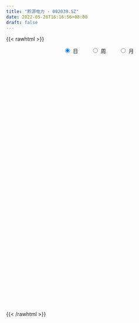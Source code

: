 ```yaml
---
title: "黔源电力 - 002039.SZ"
date: 2022-05-26T16:16:56+08:00
draft: false
---
```

{{< rawhtml >}}
    <div style="text-align: center">
        <label style="padding: 1rem;"><input style="margin-right: .5rem" type="radio" name="period" value="D" checked onclick="period_change(this)">日</label>
        <label style="padding: 1rem;"><input style="margin-right: .5rem" type="radio" name="period" value="W" onclick="period_change(this)">周</label>
        <label style="padding: 1rem;"><input style="margin-right: .5rem" type="radio" name="period" value="M" onclick="period_change(this)">月</label>
    </div>
    <div id="chart" style="height: 700px;"></div> 
    <script type="text/javascript">
        const D_v = [25202.53,48350.3,24405.47,30004.72,24034.91,31105.85,25705.44,25656.33,19834.0,20917.0,24801.97,17225.0,31444.0,23381.0,20232.0,28343.5,19727.4,21704.52,16105.94,40222.41,29718.0,20228.82,11966.22,11925.67,11030.91,17342.91,13346.21,19722.0,14523.0,47078.42,27539.17,24127.0,18824.31,15021.0,11519.93,16342.26,17781.64,18458.0,13263.5,13565.79,21048.93,28248.36,19997.4,16729.0,15545.53,14003.0,10225.25,10330.75,15213.13,20968.0,16237.25,15903.8,11693.35,19306.84,16389.34,13301.53,11927.33,9271.5,7372.0,12972.76,10871.0,17521.4,14383.94,16299.0,14477.0,18500.4,14415.0,16865.0,22536.4,39284.51,54308.01,21590.0,44284.0,46052.9,34390.0,25783.86,30156.39,80825.79,54383.53,157143.53,166963.81,195405.97,199726.39,117844.69,153638.91,163725.32,87099.64,108852.91,171898.84,204634.53,347588.47,322668.26,161478.08,192973.77,103421.26,209640.39,149585.27,156911.34,75855.5,105525.37,64391.0,75021.02,79898.5,65078.5,72946.94,71708.86,85759.39,57221.13,61575.3,93440.75,99940.37,78278.84,68330.37,67435.04,73398.3,60587.5,61650.62,52681.42,69081.53,38746.17,54359.8,50135.74,64143.75,46619.06,48574.76,52799.65,58398.23,71130.77,55724.63,72727.51,202507.82,142918.15,100951.51,82518.97,58457.66,55203.6,101079.61,108059.17,129529.34,295690.72,221649.7,217248.24,180240.58,131487.49,138890.12,139256.0,170312.18,192020.45,120877.06,95091.38,141853.06,133560.41,111722.04,102995.72,92167.66,125516.67,109502.1,81312.09,84268.07,51605.71,62498.89,39865.0,39321.02,26325.02,56340.28,26400.14,32951.16,56251.61,43949.42,38059.0,35068.52,28221.59,28559.03,21423.0,29026.0,26218.87,28586.82,28733.0,36653.38,34655.17,27780.0,28029.0,16066.0,26523.02,28655.21,33767.6,103390.64,153506.17,82239.68,112232.22,121250.37,84300.39,50270.1,39845.04,40563.28,68962.79,51367.58,44279.79,50836.73,56071.66,42014.26,29927.66,52285.74,44211.95,35475.15,45857.51,28595.26,24726.0,24236.16,20244.26,19000.28,34659.11,20741.87,17863.87,35748.19,30579.39,33268.63,27715.69,29801.64,21011.0,13919.66,17890.0,16912.0,23595.0,17093.0,41925.93,24724.9,72270.1,37950.98,44944.0,31370.4,64745.52,65417.14,49389.05,57971.35,47956.47,59335.15,50092.85,58282.5,49667.98,53533.87,48439.13,43685.41,40701.0,65184.1,41352.58,21797.61,51833.13,52539.03,38569.27]
const D_histogram = [0.0,0.0130762393,0.0211823044,0.0256935668,0.0345106449,0.0367681694,0.0365820051,0.0341651522,0.0272846709,0.0147906709,0.0099868216,0.0002701363,-0.0032995776,-0.0115393311,-0.0154002977,-0.008187147,-0.0055924192,0.0014509635,0.0046815401,0.010326461,0.0020084988,-0.0165952486,-0.0272311543,-0.0328915308,-0.0267653529,-0.0179789684,-0.01113572,0.0030907273,0.0135338828,0.0331528064,0.0248718969,0.0205411523,0.0041884394,-0.0143844841,-0.0269608177,-0.030590647,-0.0385638031,-0.0436479984,-0.0376209717,-0.0318797901,-0.0156970696,-0.0090985822,-0.0120233559,-0.0143546335,-0.0199880525,-0.0337320863,-0.0383606197,-0.0343929605,-0.0392068631,-0.0593939916,-0.0822795569,-0.0997256296,-0.101771484,-0.0740420992,-0.0525475702,-0.039797,-0.0241702015,-0.0151628522,-0.0024457701,0.0112972479,0.0217462392,0.0340005172,0.0396464875,0.0388496351,0.0371586556,0.0253385568,0.0198569558,0.0268865954,0.0400518995,0.0664923121,0.1086501789,0.1288456955,0.1409432316,0.1450951695,0.1449949611,0.1189300109,0.1166149408,0.1507394119,0.1519642171,0.2400094373,0.3371043776,0.4901728449,0.6391888276,0.6468464291,0.7382498402,0.7397377398,0.7079932175,0.6050537431,0.6331773852,0.7545713085,0.8376351937,0.6957671927,0.5164084298,0.5119531051,0.2875296092,0.0914205606,-0.0538951876,-0.2853549473,-0.4820811997,-0.6507311,-0.7703994034,-0.8366598219,-0.7951417382,-0.7355739362,-0.5914723746,-0.5346097411,-0.5846050813,-0.552757561,-0.5370307215,-0.4537890646,-0.4700441466,-0.5084478148,-0.4701315492,-0.4829449947,-0.4737026369,-0.4091976596,-0.4369484007,-0.430727876,-0.3802230119,-0.3350131803,-0.3157884129,-0.2518736714,-0.163362742,-0.126882438,-0.0678393683,-0.0320564483,0.025635322,0.0512185747,0.0481990335,0.0713344373,0.1701146529,0.1850208255,0.2220962866,0.2221158445,0.2258438035,0.1871517588,0.1936728521,0.2105186291,0.2694870647,0.372849734,0.4664989518,0.4376829158,0.4449401359,0.353435622,0.2978323989,0.2963235274,0.3523743758,0.2161229545,0.1076653464,-0.0219656901,-0.0227288368,-0.0689872519,-0.0543870187,-0.1363002671,-0.2396400738,-0.2342980524,-0.1593060382,-0.126551659,-0.1804118635,-0.1800266299,-0.2250233637,-0.2483678874,-0.2467787366,-0.2227007225,-0.239526768,-0.2531211113,-0.2614858041,-0.2195894652,-0.2053221694,-0.1895068679,-0.166098503,-0.1566484322,-0.1745926269,-0.1566761127,-0.1551555159,-0.150874111,-0.0936887199,-0.0227209448,0.0506641927,0.1075621558,0.1151605446,0.0867308845,0.0695592025,0.0512509585,0.0586003422,0.0470510624,0.1537045176,0.2110793815,0.2308877182,0.2160128082,0.2543532084,0.2481535011,0.2118817943,0.1766871646,0.1295699949,0.1173597799,0.0903869158,0.0132494031,-0.0223937846,-0.0160697326,-0.0443630994,-0.1157440552,-0.2375673607,-0.2800565187,-0.2891002118,-0.2364809806,-0.2010388599,-0.1764863922,-0.1500715312,-0.1337428516,-0.1153526717,-0.0580809164,-0.0239812097,0.0091780405,0.0706211279,0.0832305814,0.128837192,0.1362818173,0.1235736126,0.099256717,0.089133877,0.0633462089,0.0480928827,0.0586393914,0.052123212,0.0995911001,0.1092567456,0.0102336542,-0.0368740074,-0.1056862994,-0.1619183165,-0.0882475863,-0.0223328077,0.030210817,0.1060119198,0.1436736931,0.2029919676,0.2404030639,0.222007135,0.2150395077,0.2393607666,0.2125497042,0.1584399896,0.14521678,0.1752134131,0.155022743,0.1296078091,0.0719609964,0.0792945804,0.0623356105]
const D_fast = [0.0,0.0163452991,0.0297469404,0.0406815944,0.0581263337,0.0695759006,0.0785352376,0.0846596727,0.0846003592,0.0758040268,0.073496883,0.0638477317,0.0594531234,0.0483285371,0.0406174961,0.0457838601,0.046980483,0.0543866066,0.0587875683,0.0670141045,0.0591982669,0.0364457074,0.0190020131,0.0051187539,0.0045535935,0.008845236,0.0129045544,0.0279036836,0.0417303097,0.0696374349,0.0675744996,0.0683790431,0.05307344,0.0309043955,0.0115878576,0.0003103665,-0.0173037404,-0.0332999353,-0.0366781515,-0.0389069174,-0.0266484643,-0.0223246225,-0.0282552351,-0.0341751711,-0.0448056033,-0.0669826587,-0.081201347,-0.0858319279,-0.1004475462,-0.1354831726,-0.1789386272,-0.2213161073,-0.2488048326,-0.2395859726,-0.2312283362,-0.228427016,-0.2188427679,-0.2136261317,-0.2015204921,-0.184953162,-0.169067611,-0.1483132037,-0.1327556115,-0.1238400552,-0.1162413708,-0.1217268304,-0.1222441924,-0.108492904,-0.085314625,-0.0422511344,0.0270692772,0.0794762176,0.1268095616,0.1672352919,0.2033838237,0.2070513763,0.2338900414,0.3056993655,0.3449152249,0.4929628045,0.6743338392,0.9499455178,1.2587587073,1.4281279161,1.7040937873,1.8905161218,2.0357699038,2.0840938652,2.2705118536,2.580548604,2.8730212876,2.9050950849,2.8548384293,2.9783713809,2.8258302874,2.6525763789,2.4937868338,2.1909883373,1.873741785,1.5424091097,1.2301409554,0.9547155815,0.7974482306,0.6731225486,0.6693560165,0.5925662148,0.3964196042,0.2900777343,0.1715468934,0.1413412842,0.0075751655,-0.1579404565,-0.2371570781,-0.3707067723,-0.4798900737,-0.5176845113,-0.6546723526,-0.7561337969,-0.8006846858,-0.8392281493,-0.8989504851,-0.8980041615,-0.8503339175,-0.845574223,-0.8034909954,-0.7757221876,-0.7116215867,-0.6732336904,-0.6642034732,-0.62323446,-0.4819255812,-0.4207642023,-0.3281646695,-0.2726161504,-0.2124272406,-0.2043313455,-0.1493920392,-0.079916605,0.0464235967,0.2429986996,0.4532726554,0.5338773483,0.6523696023,0.6492239939,0.6680788706,0.7406508809,0.8847953233,0.8025746407,0.7210333691,0.5859109101,0.5794655542,0.5159603261,0.5169638047,0.4009754895,0.2377256644,0.1844931727,0.2196586773,0.2207751418,0.1218119713,0.0771905475,-0.0240620272,-0.1094985228,-0.1696040561,-0.2012012226,-0.2779089602,-0.3547835812,-0.428519725,-0.4415207525,-0.4785839991,-0.5101454145,-0.5282616754,-0.5579737126,-0.6195660641,-0.640818578,-0.6780868602,-0.7115239831,-0.6777607719,-0.612473233,-0.5264220474,-0.4426335453,-0.4062450204,-0.4129919593,-0.4127738407,-0.4182693451,-0.3962698759,-0.39605639,-0.2509768055,-0.1408320962,-0.0633018299,-0.0241735378,0.0777551644,0.1335938324,0.1502925741,0.1592697356,0.1445450646,0.1616747946,0.1572986594,0.0834734976,0.0422318637,0.0445384825,0.0051543408,-0.0951626288,-0.2763777745,-0.3888810621,-0.4701998081,-0.4767008221,-0.4915184163,-0.5110875467,-0.5221905685,-0.5392976019,-0.5497455898,-0.5069940637,-0.4788896593,-0.4434358991,-0.3643375297,-0.3309204308,-0.2531045222,-0.2115894426,-0.1934042441,-0.1929069604,-0.1807463313,-0.1906974471,-0.1939275526,-0.168721196,-0.1622065725,-0.0898409094,-0.0528610775,-0.1493257553,-0.2056519188,-0.3008857857,-0.3975973818,-0.3459885483,-0.2856569716,-0.2255606426,-0.1232565598,-0.0496763632,0.0603899032,0.1579017654,0.1950076203,0.2417998699,0.3259613205,0.3522876841,0.3377879669,0.3608689524,0.4346689387,0.4532339543,0.4602209727,0.4205644092,0.4477216381,0.446346571]
const D_slow = [0.0,0.0032690598,0.0085646359,0.0149880276,0.0236156888,0.0328077312,0.0419532325,0.0504945205,0.0573156882,0.061013356,0.0635100614,0.0635775954,0.062752701,0.0598678682,0.0560177938,0.0539710071,0.0525729023,0.0529356431,0.0541060282,0.0566876434,0.0571897681,0.053040956,0.0462331674,0.0380102847,0.0313189465,0.0268242044,0.0240402744,0.0248129562,0.0281964269,0.0364846285,0.0427026027,0.0478378908,0.0488850007,0.0452888796,0.0385486752,0.0309010135,0.0212600627,0.0103480631,0.0009428202,-0.0070271273,-0.0109513947,-0.0132260403,-0.0162318792,-0.0198205376,-0.0248175507,-0.0332505723,-0.0428407273,-0.0514389674,-0.0612406832,-0.0760891811,-0.0966590703,-0.1215904777,-0.1470333487,-0.1655438735,-0.178680766,-0.188630016,-0.1946725664,-0.1984632794,-0.199074722,-0.19625041,-0.1908138502,-0.1823137209,-0.172402099,-0.1626896902,-0.1534000264,-0.1470653872,-0.1421011482,-0.1353794994,-0.1253665245,-0.1087434465,-0.0815809017,-0.0493694779,-0.01413367,0.0221401224,0.0583888627,0.0881213654,0.1172751006,0.1549599536,0.1929510078,0.2529533672,0.3372294616,0.4597726728,0.6195698797,0.781281487,0.9658439471,1.150778382,1.3277766864,1.4790401221,1.6373344684,1.8259772955,2.035386094,2.2093278921,2.3384299996,2.4664182759,2.5383006782,2.5611558183,2.5476820214,2.4763432846,2.3558229847,2.1931402097,2.0005403588,1.7913754034,1.5925899688,1.4086964848,1.2608283911,1.1271759558,0.9810246855,0.8428352953,0.7085776149,0.5951303487,0.4776193121,0.3505073584,0.2329744711,0.1122382224,-0.0061874368,-0.1084868517,-0.2177239519,-0.3254059209,-0.4204616739,-0.504214969,-0.5831620722,-0.6461304901,-0.6869711756,-0.7186917851,-0.7356516271,-0.7436657392,-0.7372569087,-0.724452265,-0.7124025067,-0.6945688973,-0.6520402341,-0.6057850277,-0.5502609561,-0.494731995,-0.4382710441,-0.3914831044,-0.3430648913,-0.2904352341,-0.2230634679,-0.1298510344,-0.0132262965,0.0961944325,0.2074294665,0.295788372,0.3702464717,0.4443273535,0.5324209475,0.5864516861,0.6133680227,0.6078766002,0.602194391,0.584947578,0.5713508234,0.5372757566,0.4773657381,0.4187912251,0.3789647155,0.3473268008,0.3022238349,0.2572171774,0.2009613365,0.1388693646,0.0771746805,0.0214994999,-0.0383821921,-0.10166247,-0.167033921,-0.2219312873,-0.2732618296,-0.3206385466,-0.3621631724,-0.4013252804,-0.4449734371,-0.4841424653,-0.5229313443,-0.560649872,-0.584072052,-0.5897522882,-0.57708624,-0.5501957011,-0.521405565,-0.4997228438,-0.4823330432,-0.4695203036,-0.454870218,-0.4431074524,-0.404681323,-0.3519114777,-0.2941895481,-0.2401863461,-0.176598044,-0.1145596687,-0.0615892201,-0.017417429,0.0149750697,0.0443150147,0.0669117436,0.0702240944,0.0646256483,0.0606082151,0.0495174403,0.0205814264,-0.0388104137,-0.1088245434,-0.1810995963,-0.2402198415,-0.2904795565,-0.3346011545,-0.3721190373,-0.4055547502,-0.4343929181,-0.4489131472,-0.4549084497,-0.4526139395,-0.4349586576,-0.4141510122,-0.3819417142,-0.3478712599,-0.3169778567,-0.2921636775,-0.2698802082,-0.254043656,-0.2420204353,-0.2273605875,-0.2143297845,-0.1894320095,-0.1621178231,-0.1595594095,-0.1687779114,-0.1951994862,-0.2356790653,-0.2577409619,-0.2633241639,-0.2557714596,-0.2292684796,-0.1933500564,-0.1426020645,-0.0825012985,-0.0269995147,0.0267603622,0.0866005539,0.1397379799,0.1793479773,0.2156521723,0.2594555256,0.2982112113,0.3306131636,0.3486034127,0.3684270578,0.3840109604]
const D_data = [['2021-05-17', 13.855, 14.0794, 13.8062, 14.1087],['2021-05-18', 14.2843, 14.2843, 14.216, 14.5575],['2021-05-19', 14.1965, 14.2941, 14.1087, 14.3136],['2021-05-20', 14.2063, 14.3038, 14.1477, 14.5283],['2021-05-21', 14.2453, 14.4209, 14.1868, 14.4502],['2021-05-24', 14.4209, 14.4014, 14.2648, 14.577],['2021-05-25', 14.3136, 14.4112, 14.2648, 14.6356],['2021-05-26', 14.4112, 14.4112, 14.2648, 14.5087],['2021-05-27', 14.4014, 14.3624, 14.3136, 14.4697],['2021-05-28', 14.3721, 14.2648, 14.2453, 14.4112],['2021-05-31', 14.2551, 14.3331, 14.0599, 14.3526],['2021-06-01', 14.3624, 14.2453, 14.177, 14.3819],['2021-06-02', 14.216, 14.2941, 14.1477, 14.46],['2021-06-03', 14.3136, 14.2063, 14.1965, 14.3526],['2021-06-04', 14.177, 14.2258, 14.1185, 14.2648],['2021-06-07', 14.2648, 14.3721, 14.2453, 14.4404],['2021-06-08', 14.4697, 14.3429, 14.2843, 14.4697],['2021-06-09', 14.2746, 14.4307, 14.2063, 14.4892],['2021-06-10', 14.4209, 14.4209, 14.3136, 14.4404],['2021-06-11', 14.4404, 14.4892, 14.3526, 14.5868],['2021-06-15', 14.55, 14.32, 14.29, 14.61],['2021-06-16', 14.33, 14.12, 14.08, 14.33],['2021-06-17', 14.12, 14.13, 14.06, 14.18],['2021-06-18', 14.13, 14.13, 14.1, 14.17],['2021-06-21', 14.1, 14.26, 14.05, 14.27],['2021-06-22', 14.26, 14.32, 14.18, 14.33],['2021-06-23', 14.33, 14.33, 14.3, 14.41],['2021-06-24', 14.35, 14.48, 14.3, 14.57],['2021-06-25', 14.51, 14.51, 14.4, 14.55],['2021-06-28', 14.9, 14.73, 14.59, 15.22],['2021-06-29', 14.6, 14.44, 14.44, 14.7],['2021-06-30', 14.46, 14.48, 14.27, 14.51],['2021-07-01', 14.42, 14.29, 14.23, 14.45],['2021-07-02', 14.2, 14.17, 14.12, 14.23],['2021-07-05', 14.2, 14.15, 14.04, 14.23],['2021-07-06', 14.16, 14.2, 14.11, 14.26],['2021-07-07', 14.2, 14.09, 14.06, 14.2],['2021-07-08', 14.12, 14.06, 14.05, 14.19],['2021-07-09', 14.06, 14.17, 14.01, 14.17],['2021-07-12', 14.19, 14.17, 14.12, 14.2],['2021-07-13', 14.18, 14.34, 14.1, 14.35],['2021-07-14', 14.39, 14.27, 14.22, 14.51],['2021-07-15', 14.29, 14.15, 14.06, 14.3],['2021-07-16', 14.18, 14.13, 14.1, 14.2],['2021-07-19', 14.13, 14.05, 14.02, 14.13],['2021-07-20', 14.03, 13.87, 13.86, 14.03],['2021-07-21', 13.89, 13.9, 13.88, 13.97],['2021-07-22', 13.88, 13.97, 13.85, 14.0],['2021-07-23', 13.92, 13.82, 13.8, 13.94],['2021-07-26', 13.8, 13.51, 13.44, 13.8],['2021-07-27', 13.49, 13.29, 13.26, 13.54],['2021-07-28', 13.28, 13.16, 13.04, 13.28],['2021-07-29', 13.28, 13.2, 13.16, 13.31],['2021-07-30', 13.22, 13.55, 13.2, 13.57],['2021-08-02', 13.48, 13.53, 13.3, 13.59],['2021-08-03', 13.5, 13.45, 13.4, 13.51],['2021-08-04', 13.45, 13.51, 13.37, 13.56],['2021-08-05', 13.51, 13.45, 13.42, 13.55],['2021-08-06', 13.45, 13.52, 13.4, 13.57],['2021-08-09', 13.5, 13.58, 13.47, 13.66],['2021-08-10', 13.57, 13.59, 13.52, 13.62],['2021-08-11', 13.57, 13.67, 13.53, 13.71],['2021-08-12', 13.66, 13.64, 13.6, 13.7],['2021-08-13', 13.59, 13.58, 13.52, 13.68],['2021-08-16', 13.58, 13.57, 13.53, 13.66],['2021-08-17', 13.57, 13.41, 13.38, 13.67],['2021-08-18', 13.42, 13.44, 13.3, 13.46],['2021-08-19', 13.49, 13.6, 13.38, 13.65],['2021-08-20', 13.57, 13.74, 13.43, 13.76],['2021-08-23', 13.72, 14.04, 13.7, 14.16],['2021-08-24', 14.01, 14.48, 13.91, 14.56],['2021-08-25', 14.43, 14.46, 14.32, 14.55],['2021-08-26', 14.2, 14.55, 14.09, 14.74],['2021-08-27', 14.4, 14.61, 14.23, 14.79],['2021-08-30', 14.61, 14.69, 14.38, 14.83],['2021-08-31', 14.61, 14.41, 14.35, 14.78],['2021-09-01', 14.42, 14.74, 14.39, 14.78],['2021-09-02', 14.74, 15.41, 14.55, 15.63],['2021-09-03', 15.52, 15.24, 15.2, 15.7],['2021-09-06', 15.22, 16.76, 15.22, 16.76],['2021-09-07', 16.88, 17.65, 16.8, 17.75],['2021-09-08', 18.1, 19.42, 18.1, 19.42],['2021-09-09', 19.68, 20.72, 19.42, 21.28],['2021-09-10', 19.96, 19.99, 19.5, 20.49],['2021-09-13', 20.17, 21.99, 19.61, 21.99],['2021-09-14', 21.94, 21.86, 20.91, 22.87],['2021-09-15', 22.0, 22.12, 21.44, 22.66],['2021-09-16', 21.9, 21.59, 21.12, 23.25],['2021-09-17', 21.75, 23.75, 21.69, 23.75],['2021-09-22', 24.25, 26.13, 23.8, 26.13],['2021-09-23', 27.4, 27.12, 26.13, 28.74],['2021-09-24', 26.32, 25.06, 24.41, 26.71],['2021-09-27', 25.06, 24.53, 23.76, 26.17],['2021-09-28', 24.39, 26.98, 24.01, 26.98],['2021-09-29', 25.3, 24.28, 24.28, 25.95],['2021-09-30', 23.59, 24.01, 22.6, 24.65],['2021-10-08', 24.3, 24.1, 22.29, 24.3],['2021-10-11', 24.28, 22.22, 21.69, 24.42],['2021-10-12', 22.44, 21.53, 21.11, 22.6],['2021-10-13', 21.53, 20.76, 20.45, 21.54],['2021-10-14', 20.76, 20.32, 19.86, 21.0],['2021-10-15', 20.48, 20.11, 19.81, 20.48],['2021-10-18', 20.34, 20.98, 19.69, 21.22],['2021-10-19', 20.89, 21.08, 20.66, 21.6],['2021-10-20', 21.09, 22.35, 20.82, 22.54],['2021-10-21', 22.15, 21.52, 21.08, 22.35],['2021-10-22', 21.69, 19.9, 19.79, 21.69],['2021-10-25', 20.1, 20.55, 19.85, 20.85],['2021-10-26', 20.52, 20.15, 19.98, 21.38],['2021-10-27', 20.23, 20.96, 20.23, 21.48],['2021-10-28', 20.96, 19.6, 19.39, 20.96],['2021-10-29', 19.6, 18.84, 18.4, 19.73],['2021-11-01', 18.86, 19.45, 18.51, 19.65],['2021-11-02', 19.45, 18.52, 18.3, 19.45],['2021-11-03', 18.5, 18.41, 17.86, 18.65],['2021-11-04', 18.42, 18.94, 18.31, 19.07],['2021-11-05', 18.83, 17.52, 17.45, 18.83],['2021-11-08', 17.41, 17.5, 17.06, 17.65],['2021-11-09', 17.69, 17.83, 17.69, 18.6],['2021-11-10', 17.86, 17.67, 17.15, 18.0],['2021-11-11', 17.69, 17.18, 17.18, 17.75],['2021-11-12', 17.22, 17.65, 17.21, 17.77],['2021-11-15', 17.65, 18.11, 17.26, 18.18],['2021-11-16', 18.0, 17.58, 17.54, 18.02],['2021-11-17', 17.57, 17.94, 17.4, 18.02],['2021-11-18', 18.21, 17.76, 17.56, 18.24],['2021-11-19', 17.9, 18.18, 17.73, 18.27],['2021-11-22', 18.31, 17.93, 17.8, 18.43],['2021-11-23', 17.87, 17.57, 17.4, 17.87],['2021-11-24', 17.57, 17.9, 17.42, 18.12],['2021-11-25', 18.21, 19.18, 18.21, 19.69],['2021-11-26', 18.31, 18.49, 17.85, 18.77],['2021-11-29', 18.08, 18.99, 17.81, 19.37],['2021-11-30', 18.88, 18.73, 18.55, 19.41],['2021-12-01', 18.76, 18.9, 18.35, 18.97],['2021-12-02', 18.84, 18.38, 18.36, 19.05],['2021-12-03', 18.35, 18.96, 18.22, 19.27],['2021-12-06', 19.05, 19.27, 19.04, 19.96],['2021-12-07', 19.19, 20.16, 18.6, 20.55],['2021-12-08', 20.11, 21.39, 20.02, 22.18],['2021-12-09', 21.34, 22.13, 20.76, 22.15],['2021-12-10', 22.5, 21.14, 20.92, 23.5],['2021-12-13', 21.59, 21.91, 21.35, 22.62],['2021-12-14', 21.78, 20.8, 20.5, 21.81],['2021-12-15', 20.49, 21.16, 20.04, 21.64],['2021-12-16', 20.84, 21.98, 20.66, 23.0],['2021-12-17', 21.72, 23.18, 21.72, 24.01],['2021-12-20', 23.27, 20.86, 20.86, 23.27],['2021-12-21', 20.54, 20.76, 19.1, 21.27],['2021-12-22', 20.64, 19.97, 19.86, 20.66],['2021-12-23', 19.81, 21.3, 19.66, 21.46],['2021-12-24', 21.25, 20.65, 20.55, 22.1],['2021-12-27', 20.56, 21.36, 20.55, 21.79],['2021-12-28', 21.13, 19.97, 19.84, 21.36],['2021-12-29', 19.89, 19.12, 19.04, 20.0],['2021-12-30', 19.09, 20.09, 19.03, 20.69],['2021-12-31', 20.32, 21.08, 20.22, 21.2],['2022-01-04', 21.05, 20.78, 20.43, 21.2],['2022-01-05', 20.78, 19.56, 19.43, 20.88],['2022-01-06', 19.55, 19.99, 19.4, 20.19],['2022-01-07', 19.99, 19.17, 19.09, 20.05],['2022-01-10', 19.31, 19.09, 19.02, 19.35],['2022-01-11', 19.04, 19.16, 19.02, 19.62],['2022-01-12', 19.14, 19.33, 19.14, 19.52],['2022-01-13', 19.33, 18.65, 18.52, 19.37],['2022-01-14', 18.6, 18.4, 18.38, 18.76],['2022-01-17', 18.39, 18.18, 18.14, 18.51],['2022-01-18', 18.18, 18.68, 18.06, 19.05],['2022-01-19', 18.49, 18.28, 18.1, 18.52],['2022-01-20', 18.26, 18.18, 17.76, 18.38],['2022-01-21', 18.11, 18.19, 17.98, 18.5],['2022-01-24', 18.03, 17.92, 17.63, 18.14],['2022-01-25', 17.8, 17.36, 17.36, 18.05],['2022-01-26', 17.31, 17.61, 17.31, 17.7],['2022-01-27', 17.81, 17.26, 17.2, 18.1],['2022-01-28', 17.15, 17.11, 16.75, 17.49],['2022-02-07', 17.4, 17.76, 17.28, 17.85],['2022-02-08', 17.77, 18.15, 17.63, 18.15],['2022-02-09', 18.27, 18.5, 17.8, 18.5],['2022-02-10', 18.37, 18.63, 18.37, 18.68],['2022-02-11', 18.45, 18.2, 18.15, 18.66],['2022-02-14', 18.02, 17.7, 17.56, 18.17],['2022-02-15', 17.67, 17.71, 17.57, 17.86],['2022-02-16', 17.8, 17.58, 17.48, 17.9],['2022-02-17', 17.46, 17.85, 17.46, 17.9],['2022-02-18', 17.68, 17.58, 17.44, 17.72],['2022-02-21', 17.69, 19.34, 17.69, 19.34],['2022-02-22', 19.0, 19.26, 18.7, 19.73],['2022-02-23', 19.26, 19.13, 18.76, 19.4],['2022-02-24', 18.96, 18.85, 18.54, 20.08],['2022-02-25', 19.0, 19.74, 18.73, 19.9],['2022-02-28', 19.68, 19.45, 19.0, 19.69],['2022-03-01', 19.32, 19.13, 19.0, 19.52],['2022-03-02', 19.03, 19.1, 18.75, 19.27],['2022-03-03', 19.28, 18.85, 18.78, 19.28],['2022-03-04', 18.76, 19.23, 18.4, 19.54],['2022-03-07', 18.99, 19.03, 18.77, 19.48],['2022-03-08', 18.97, 18.17, 18.16, 19.07],['2022-03-09', 18.35, 18.39, 17.56, 18.69],['2022-03-10', 18.84, 18.83, 18.3, 19.0],['2022-03-11', 18.45, 18.32, 17.86, 18.64],['2022-03-14', 18.1, 17.45, 17.45, 18.17],['2022-03-15', 17.27, 16.15, 15.71, 17.4],['2022-03-16', 16.45, 16.48, 15.72, 16.63],['2022-03-17', 16.66, 16.51, 16.46, 16.92],['2022-03-18', 16.45, 17.16, 16.31, 17.35],['2022-03-21', 17.39, 16.97, 16.78, 17.39],['2022-03-22', 16.92, 16.8, 16.68, 16.98],['2022-03-23', 16.88, 16.78, 16.75, 17.16],['2022-03-24', 16.68, 16.6, 16.4, 16.83],['2022-03-25', 16.6, 16.56, 16.54, 16.77],['2022-03-28', 16.7, 17.12, 16.31, 17.2],['2022-03-29', 17.2, 16.98, 16.81, 17.21],['2022-03-30', 16.92, 17.08, 16.91, 17.12],['2022-03-31', 17.0, 17.66, 16.98, 17.74],['2022-04-01', 17.6, 17.25, 17.02, 17.6],['2022-04-06', 17.27, 17.85, 17.21, 17.95],['2022-04-07', 17.8, 17.57, 17.56, 17.95],['2022-04-08', 17.55, 17.36, 17.27, 17.74],['2022-04-11', 17.35, 17.16, 17.05, 17.35],['2022-04-12', 17.0, 17.28, 17.0, 17.32],['2022-04-13', 17.18, 17.01, 16.96, 17.47],['2022-04-14', 16.98, 17.04, 16.98, 17.16],['2022-04-15', 17.05, 17.36, 16.89, 17.66],['2022-04-18', 17.21, 17.17, 16.84, 17.3],['2022-04-19', 17.17, 17.99, 17.1, 17.99],['2022-04-20', 17.9, 17.73, 17.61, 18.17],['2022-04-21', 17.7, 16.15, 16.06, 17.7],['2022-04-22', 16.06, 16.37, 15.8, 16.74],['2022-04-25', 16.2, 15.7, 15.7, 16.44],['2022-04-26', 15.72, 15.38, 15.31, 15.95],['2022-04-27', 15.79, 16.92, 15.61, 16.92],['2022-04-28', 16.98, 17.12, 16.49, 17.36],['2022-04-29', 17.03, 17.24, 16.73, 17.35],['2022-05-05', 17.07, 17.9, 17.01, 18.11],['2022-05-06', 17.51, 17.8, 17.38, 18.05],['2022-05-09', 17.66, 18.45, 17.66, 18.47],['2022-05-10', 18.42, 18.6, 18.02, 18.95],['2022-05-11', 18.63, 18.13, 18.1, 18.91],['2022-05-12', 18.3, 18.38, 18.22, 18.76],['2022-05-13', 18.38, 19.01, 18.22, 19.18],['2022-05-16', 18.92, 18.56, 18.4, 18.95],['2022-05-17', 18.63, 18.17, 18.03, 18.79],['2022-05-18', 18.2, 18.65, 18.07, 18.77],['2022-05-19', 18.63, 19.4, 18.34, 19.58],['2022-05-20', 19.47, 18.97, 18.9, 19.49],['2022-05-23', 19.0, 18.94, 18.76, 19.05],['2022-05-24', 18.9, 18.44, 18.4, 19.24],['2022-05-25', 18.68, 19.23, 18.28, 19.27],['2022-05-26', 19.21, 19.01, 18.91, 19.49]]
const W_v = [238134.43,174507.86,83713.43,97074.04,67689.52,80039.27,58648.78,117637.75,183474.26,131566.65,105179.37,51677.66,93493.54,77583.72,136481.05,158452.57,118928.89,190208.2,149713.95,91277.04,91042.82,72968.74,57877.09,79948.02,109458.69,114545.97,104835.83,157783.19,233439.92,134925.61,45571.47,27014.89,101475.6,104185.27,86472.33,96016.99,121373.71,78045.24,97393.77,118889.93,99338.94,75703.42,82581.25,88116.37,72437.04,79936.82,95633.34,87719.23,98099.75,82957.28,111414.27,71284.35,90698.4,93260.95,88923.48,56537.38,46429.31,50421.49,45801.43,42805.73,32117.05,41472.53,49578.48,63449.4,70213.47,96470.46,72039.26,56797.02,77185.02,64304.86,48744.73,56757.59,49152.28,46765.68,54748.53,29944.57,54939.67,29582.72,43547.35,55231.85,66248.9,69948.25,131230.35,144748.03,135513.6,134135.82,134851.36,106181.57,144935.81,98955.31,77896.7,40741.76,79923.9,45491.04,96242.38,31562.36,26395.29,40133.88,38906.47,43097.92,58515.37,56825.94,35249.3,47606.9,38272.26,47339.86,71136.72,103058.2,79730.43,69351.39,38501.62,41893.11,43637.8,8421.0,28184.47,33414.81,39657.85,61240.95,46970.95,57690.99,95577.5,123801.5,64078.62,106922.79,145747.95,130366.41,104850.99,98299.64,83424.98,97656.64,143111.08,67559.78,68461.46,108774.83,96154.62,82335.91,83874.51,117064.07,170380.21,71585.7,88148.37,84674.64,120027.07,105495.0,125150.57,75365.7,67704.58,87920.97,85270.89,87950.91,55612.07,156118.83,179331.69,216332.62,174161.67,157960.94,136548.63,118955.9,124555.51,122389.54,95703.53,66961.24,68342.27,51914.08,25018.31,12847.25,132142.09,133157.45,158345.79,156596.37,136708.02,126143.71,151080.37,173182.93,120803.33,123352.5,221101.26,169822.74,204525.52,164857.82,160473.16,100316.05,110045.86,58231.77,57140.74,110939.22,125404.03,359965.9300000001,489401.0699999999,418843.76,399488.17,241495.22,274543.73,132127.24,119483.77,38223.82,117116.77,151997.93,123218.62,117083.97,126103.77,73838.71,75965.03,132589.9,77365.33,99589.48,65317.66,84109.24,58261.7,72048.1,86793.8,205519.42,225539.57,837084.3899999999,685215.62,874891.26,667513.5,149585.27,477704.23,375392.19,390456.39,331401.83,265004.66,270535.45,545008.88,398211.35,972177.1699999999,760186.3699999999,683402.36,541904.1900000001,279684.76,188251.46,206279.71,133448.49,156408.37,133040.83,572619.08,283941.6,244570.02,207758.01,116801.96,139592.43,90785.96,93327.66,193964.91,255866.11,105927.82,270912.35,239362.22,164739.04]
const W_histogram = [0.0,0.0391393732,0.0410830374,0.0387969415,0.0000103309,-0.0111385813,-0.0031870248,-0.0198897586,0.0172243117,0.0013860701,-0.0269608717,-0.041734143,-0.0278572063,-0.0095397114,0.0176361101,0.0196900166,0.0455719426,0.0212509036,-0.0046812634,-0.0191616676,-0.0466894889,-0.0487135161,-0.0491366099,-0.0577777677,-0.0306715595,-0.0193142871,-0.0218830782,-0.0201430423,-0.0239290471,-0.0899250896,-0.1123891123,-0.1020436373,-0.0691078272,-0.0300019285,-0.0158903531,-0.0385890679,-0.0305025298,-0.0408719309,-0.0592431897,-0.0891324628,-0.1121988713,-0.1172581823,-0.0894642189,-0.0546036948,-0.0339605705,-0.0220591356,0.0059853455,0.0376034547,0.0548423679,0.0513058594,0.0580777107,0.0785707441,0.0891223862,0.1070009964,0.0799745518,0.0588456424,0.0197186509,-0.0000544271,-0.0084470801,-0.0301222517,-0.0440099394,-0.0372740719,-0.0208665764,-0.0409527745,-0.0821727173,-0.1158027987,-0.105079361,-0.1074283836,-0.077646741,-0.0654865187,-0.0445843913,-0.0162168295,0.0135929144,0.0343655825,0.0399529908,0.0577067585,0.0754635014,0.093312665,0.1064912242,0.1217757337,0.1313344696,0.1359104748,0.151121672,0.1474084214,0.1466065628,0.1765595052,0.1605922041,0.1664172419,0.1661287758,0.1509108334,0.1029277535,0.0569701329,0.0008469429,-0.044993273,-0.0735290192,-0.0776276592,-0.0839122808,-0.0719648484,-0.0376926554,-0.0314775761,-0.0223742358,-0.0289580312,-0.0345990963,-0.0148899745,-0.0101641426,-0.0211487032,0.0043627718,0.0648228124,0.090825535,0.0930483133,0.0873575716,0.0822943204,0.0484354462,0.0183142865,0.0140200076,-0.0055979394,-0.0008557679,0.0158577275,0.021484832,-0.0039592104,0.0042911215,0.0240667051,0.0292465944,0.0322598741,0.035508862,0.029509267,0.0289367286,0.0116144972,-0.0141119934,-0.0638406492,-0.1197664462,-0.1306464406,-0.1203506354,-0.1494802615,-0.1307305303,-0.147890292,-0.163761269,-0.1312812272,-0.1107552129,-0.0851308525,-0.045264633,-0.0228433071,0.0350711401,0.1029773936,0.1331084345,0.1388987213,0.150759475,0.1843625,0.2050267047,0.2392793332,0.2853111681,0.30016725,0.2896613052,0.2675018403,0.1781994646,0.158187242,0.1007151584,0.0866903249,0.0655650347,0.0185281571,-0.039837191,-0.095298583,-0.1072119442,-0.1575870084,-0.1811229955,-0.171869474,-0.111020845,-0.0929989809,-0.0527431892,-0.0391513517,-0.0285681713,-0.0110175281,-0.0230012325,-0.0490825303,-0.1086669298,-0.1204980411,-0.1064876303,-0.1240991755,-0.1459976113,-0.1809340715,-0.2068589855,-0.237749581,-0.2795596732,-0.2805530583,-0.2378368244,-0.2005580635,-0.1488732822,0.0215474055,0.0774535656,0.1238582093,0.1771577088,0.1786569556,0.1291426204,0.0611616232,0.0012272795,-0.031226056,-0.0652316876,-0.0478438612,-0.0432525593,-0.039350925,-0.0166979409,-0.0231743002,-0.0003420303,-0.0062845231,-0.008238635,-0.0101243983,-0.0290761609,-0.0551121014,-0.0687815695,-0.0680830393,-0.0518786028,0.0186239551,0.104104976,0.4571846495,0.8952594509,1.205249193,1.2653508337,1.2355449723,0.8877571778,0.5981034697,0.3044629939,0.0064302827,-0.1862110725,-0.2767451113,-0.3119434463,-0.2996914708,-0.1485295663,0.0731782898,0.0356671778,0.0264680251,-0.1138971646,-0.2561047784,-0.3556908237,-0.4780527065,-0.4687017218,-0.4853457965,-0.3388912543,-0.2675078086,-0.2718368711,-0.338728975,-0.4048178631,-0.3836913741,-0.3451471968,-0.303939782,-0.3257100092,-0.2663689574,-0.1784760504,-0.0354066206,0.055055068,0.1127810238]
const W_fast = [0.0,0.0489242165,0.0611386401,0.0685517795,0.0297677516,0.0158341941,0.0229889945,0.001313821,0.0427339692,0.0272422452,-0.0078449146,-0.0330517216,-0.0261390865,-0.0102065195,0.0213783295,0.0283547402,0.0656296519,0.0466213387,0.0195188559,0.0002480349,-0.0389521587,-0.0531545649,-0.0658618112,-0.0889474109,-0.0695090926,-0.062980392,-0.0710199526,-0.0743156773,-0.0840839438,-0.1725612588,-0.2231225595,-0.2382879939,-0.2226291406,-0.191023724,-0.1808847369,-0.2132307187,-0.212769813,-0.2333571968,-0.266539253,-0.3187116418,-0.3698277681,-0.4042016247,-0.3987737161,-0.3775641157,-0.365411134,-0.359024483,-0.3294836655,-0.2884646926,-0.2575151874,-0.2482252311,-0.2269339521,-0.1867982327,-0.153965994,-0.1093371347,-0.1163699414,-0.1227874402,-0.156984769,-0.1767714538,-0.1872758768,-0.2164816114,-0.2413717839,-0.2439544344,-0.2327635829,-0.2630879747,-0.3248510967,-0.3874318779,-0.4029782804,-0.4321843989,-0.4218144416,-0.4260258489,-0.4162698194,-0.3919564649,-0.3587484925,-0.3293844287,-0.3138087727,-0.2816283154,-0.2450056972,-0.2038283672,-0.164027002,-0.1182985591,-0.0759062058,-0.0373525818,0.0156390333,0.048777888,0.0846276701,0.1587204889,0.1829012388,0.2303305871,0.2715743149,0.2940840809,0.2718329394,0.240117852,0.1842063977,0.1271178635,0.0801998625,0.0566943077,0.029431616,0.0233878362,0.0482368654,0.0465825507,0.0500923321,0.0362690288,0.0219781897,0.0379648179,0.0401496141,0.0238778777,0.0504800457,0.1271457893,0.1758548957,0.2013397523,0.2174884035,0.2329987325,0.2112487197,0.1857061317,0.1849168548,0.1638994229,0.1684276523,0.1891055797,0.2001038922,0.1736700471,0.1829931594,0.2087854194,0.2212769573,0.2323552054,0.2444814089,0.2458591306,0.2525207743,0.2381021673,0.2088476784,0.1431588602,0.0572914516,0.0137498471,-0.0060420065,-0.072541698,-0.0864745994,-0.1406069341,-0.1974182284,-0.1977584934,-0.2049212823,-0.2005796351,-0.1720295737,-0.1553190747,-0.0886368424,0.0050137595,0.0684219089,0.1089368761,0.1584874985,0.2381811486,0.3101020294,0.4041744912,0.5215341182,0.6114320125,0.673341394,0.7180573893,0.6733048797,0.6928394676,0.6605461736,0.6681939213,0.6634598898,0.6210550515,0.5527304056,0.4734443678,0.4347280206,0.3449562042,0.2761394683,0.2424256214,0.2755190391,0.2702911579,0.2973611523,0.301165152,0.3046062895,0.3194025507,0.3016685382,0.2633166078,0.1765654759,0.1346098543,0.1219983575,0.0733620184,0.0149641798,-0.0652057983,-0.1428454587,-0.2331734495,-0.3448734599,-0.4160051096,-0.4327480817,-0.4456088368,-0.431142376,-0.255334837,-0.1800652855,-0.1026960894,-0.0051071627,0.041056323,0.0238276429,-0.0288629485,-0.0884904723,-0.1287503218,-0.1790638754,-0.1736370142,-0.1798588522,-0.1857949492,-0.1673164502,-0.1795863847,-0.1568396223,-0.1643532459,-0.1683670166,-0.1727838794,-0.1990046822,-0.2388186481,-0.2696835086,-0.2860057382,-0.2827709524,-0.2076124057,-0.0961051409,0.371270695,1.0331603591,1.6444623995,2.0209017486,2.2999821303,2.1741336302,2.0340057896,1.8164810622,1.5200559218,1.2808617984,1.1211414818,1.0079572853,0.945286393,1.059315906,1.2993183346,1.270724017,1.2681418705,1.0993023897,0.8930685813,0.7045598301,0.4626847706,0.3548603249,0.216879801,0.2786115296,0.2831180232,0.210829743,0.0592553953,-0.1080379585,-0.1828343131,-0.230576935,-0.2653544656,-0.3685521952,-0.3758033828,-0.3325294884,-0.1983117137,-0.0940862581,-0.0081650464]
const W_slow = [0.0,0.0097848433,0.0200556027,0.029754838,0.0297574207,0.0269727754,0.0261760192,0.0212035796,0.0255096575,0.025856175,0.0191159571,0.0086824214,0.0017181198,-0.0006668081,0.0037422195,0.0086647236,0.0200577093,0.0253704352,0.0242001193,0.0194097024,0.0077373302,-0.0044410488,-0.0167252013,-0.0311696432,-0.0388375331,-0.0436661049,-0.0491368744,-0.054172635,-0.0601548968,-0.0826361692,-0.1107334472,-0.1362443566,-0.1535213134,-0.1610217955,-0.1649943838,-0.1746416508,-0.1822672832,-0.1924852659,-0.2072960633,-0.229579179,-0.2576288969,-0.2869434424,-0.3093094972,-0.3229604209,-0.3314505635,-0.3369653474,-0.335469011,-0.3260681473,-0.3123575553,-0.2995310905,-0.2850116628,-0.2653689768,-0.2430883802,-0.2163381311,-0.1963444932,-0.1816330826,-0.1767034199,-0.1767170267,-0.1788287967,-0.1863593596,-0.1973618445,-0.2066803624,-0.2118970065,-0.2221352002,-0.2426783795,-0.2716290792,-0.2978989194,-0.3247560153,-0.3441677006,-0.3605393303,-0.3716854281,-0.3757396354,-0.3723414069,-0.3637500112,-0.3537617635,-0.3393350739,-0.3204691985,-0.2971410323,-0.2705182262,-0.2400742928,-0.2072406754,-0.1732630567,-0.1354826387,-0.0986305333,-0.0619788926,-0.0178390163,0.0223090347,0.0639133452,0.1054455391,0.1431732475,0.1689051858,0.1831477191,0.1833594548,0.1721111366,0.1537288817,0.1343219669,0.1133438967,0.0953526846,0.0859295208,0.0780601268,0.0724665678,0.06522706,0.0565772859,0.0528547923,0.0503137567,0.0450265809,0.0461172739,0.0623229769,0.0850293607,0.108291439,0.1301308319,0.150704412,0.1628132736,0.1673918452,0.1708968471,0.1694973623,0.1692834203,0.1732478522,0.1786190602,0.1776292576,0.1787020379,0.1847187142,0.1920303628,0.2000953313,0.2089725469,0.2163498636,0.2235840457,0.22648767,0.2229596717,0.2069995094,0.1770578978,0.1443962877,0.1143086289,0.0769385635,0.0442559309,0.0072833579,-0.0336569594,-0.0664772662,-0.0941660694,-0.1154487825,-0.1267649408,-0.1324757676,-0.1237079825,-0.0979636341,-0.0646865255,-0.0299618452,0.0077280236,0.0538186486,0.1050753247,0.164895158,0.2362229501,0.3112647625,0.3836800888,0.4505555489,0.4951054151,0.5346522256,0.5598310152,0.5815035964,0.5978948551,0.6025268944,0.5925675966,0.5687429508,0.5419399648,0.5025432127,0.4572624638,0.4142950953,0.3865398841,0.3632901388,0.3501043415,0.3403165036,0.3331744608,0.3304200788,0.3246697707,0.3123991381,0.2852324056,0.2551078954,0.2284859878,0.1974611939,0.1609617911,0.1157282732,0.0640135268,0.0045761316,-0.0653137867,-0.1354520513,-0.1949112574,-0.2450507733,-0.2822690938,-0.2768822424,-0.257518851,-0.2265542987,-0.1822648715,-0.1376006326,-0.1053149775,-0.0900245717,-0.0897177518,-0.0975242658,-0.1138321877,-0.125793153,-0.1366062929,-0.1464440241,-0.1506185094,-0.1564120844,-0.156497592,-0.1580687228,-0.1601283815,-0.1626594811,-0.1699285213,-0.1837065467,-0.2009019391,-0.2179226989,-0.2308923496,-0.2262363608,-0.2002101168,-0.0859139545,0.1379009083,0.4392132065,0.7555509149,1.064437158,1.2863764525,1.4359023199,1.5120180684,1.513625639,1.4670728709,1.3978865931,1.3199007315,1.2449778638,1.2078454723,1.2261400447,1.2350568392,1.2416738454,1.2131995543,1.1491733597,1.0602506538,0.9407374771,0.8235620467,0.7022255976,0.617502784,0.5506258318,0.482666614,0.3979843703,0.2967799045,0.200857061,0.1145702618,0.0385853163,-0.042842186,-0.1094344253,-0.154053438,-0.1629050931,-0.1491413261,-0.1209460702]
const W_data = [['2017-07-14', 14.0416, 14.6458, 14.0416, 14.9204],['2017-07-21', 14.7648, 15.2591, 14.1881, 15.4513],['2017-07-28', 15.1492, 14.9387, 14.6641, 15.2591],['2017-08-04', 15.0028, 14.9204, 14.7648, 15.1675],['2017-08-11', 14.9021, 14.3712, 14.243, 14.9021],['2017-08-18', 14.3254, 14.5817, 14.2888, 14.7098],['2017-08-25', 14.6, 14.8105, 14.4535, 14.9753],['2017-09-01', 14.8838, 14.4718, 14.3712, 14.9204],['2017-09-08', 14.5176, 15.2041, 14.481, 15.5611],['2017-09-15', 15.1401, 14.6092, 14.5542, 15.3048],['2017-09-22', 14.5725, 14.3254, 14.2064, 14.8197],['2017-09-29', 14.3345, 14.3529, 14.0142, 14.3986],['2017-10-13', 14.4535, 14.6824, 14.3803, 14.7556],['2017-10-20', 14.7007, 14.8105, 14.4444, 14.838],['2017-10-27', 14.8746, 15.0485, 14.7465, 15.2499],['2017-11-03', 15.0577, 14.8288, 14.7556, 15.3048],['2017-11-10', 14.9021, 15.2316, 14.719, 15.2408],['2017-11-17', 15.1858, 14.6366, 14.5817, 15.3323],['2017-11-24', 14.6183, 14.4902, 14.4078, 14.9021],['2017-12-01', 14.4352, 14.5176, 14.3895, 14.5817],['2017-12-08', 14.4902, 14.2155, 14.005, 14.5359],['2017-12-15', 14.124, 14.4169, 14.124, 14.4718],['2017-12-22', 14.4169, 14.3895, 14.2796, 14.5908],['2017-12-29', 14.3712, 14.2155, 14.1789, 14.4902],['2018-01-05', 14.1972, 14.6732, 14.1972, 14.7922],['2018-01-12', 14.7373, 14.5542, 14.4627, 14.7556],['2018-01-19', 14.5359, 14.3803, 14.2339, 14.5542],['2018-01-26', 14.3712, 14.4078, 14.2613, 14.6915],['2018-02-02', 14.4627, 14.3071, 14.0599, 14.8105],['2018-02-09', 14.1423, 13.2819, 13.1995, 14.3071],['2018-02-14', 13.2819, 13.4924, 13.2819, 13.6023],['2018-02-23', 13.5839, 13.767, 13.4924, 13.767],['2018-03-02', 13.8219, 14.0782, 13.7396, 14.1149],['2018-03-09', 13.9959, 14.2888, 13.9776, 14.3162],['2018-03-16', 14.2979, 14.0782, 13.9959, 14.4902],['2018-03-23', 14.1332, 13.5473, 13.4283, 14.2155],['2018-03-30', 13.5199, 13.8403, 13.3917, 13.9867],['2018-04-04', 13.8128, 13.5473, 13.5473, 13.886],['2018-04-13', 13.5839, 13.3002, 13.3002, 13.6023],['2018-04-20', 13.291, 12.934, 12.632, 13.4466],['2018-04-27', 12.934, 12.7601, 12.6594, 13.0073],['2018-05-04', 12.7693, 12.7784, 12.5679, 12.8242],['2018-05-11', 12.7418, 13.1263, 12.7418, 13.2453],['2018-05-18', 13.1171, 13.2819, 12.9981, 13.3551],['2018-05-25', 13.291, 13.172, 13.0347, 13.346],['2018-06-01', 13.1354, 13.0805, 12.9249, 13.227],['2018-06-08', 13.0897, 13.3368, 13.0622, 13.5016],['2018-06-15', 13.3185, 13.5138, 13.2087, 13.7007],['2018-06-22', 13.439, 13.4577, 12.9156, 13.5418],['2018-06-29', 13.4857, 13.2334, 12.9997, 13.5418],['2018-07-06', 13.196, 13.3736, 12.9063, 13.6352],['2018-07-13', 13.3642, 13.6352, 13.2801, 13.6352],['2018-07-20', 13.7007, 13.6259, 13.411, 13.8782],['2018-07-27', 13.5979, 13.8409, 13.5979, 13.8782],['2018-08-03', 13.9063, 13.2988, 13.224, 13.9156],['2018-08-10', 13.2895, 13.2708, 13.1025, 13.4016],['2018-08-17', 13.224, 12.8876, 12.8783, 13.3175],['2018-08-24', 12.9063, 12.953, 12.8035, 13.0465],['2018-08-31', 12.953, 12.9904, 12.9156, 13.1306],['2018-09-07', 12.9624, 12.7007, 12.6166, 12.9717],['2018-09-14', 12.71, 12.6446, 12.5044, 12.7474],['2018-09-21', 12.6726, 12.8222, 12.5512, 12.8222],['2018-09-28', 12.8128, 12.953, 12.5418, 13.0465],['2018-10-12', 12.7848, 12.4297, 12.1586, 12.9343],['2018-10-19', 12.4764, 11.9157, 11.6259, 12.5138],['2018-10-26', 11.925, 11.6914, 11.4016, 12.3082],['2018-11-02', 11.7007, 12.0558, 11.4297, 12.0839],['2018-11-09', 11.9811, 11.7848, 11.7381, 12.0839],['2018-11-16', 11.7755, 12.1399, 11.7287, 12.1867],['2018-11-23', 12.1399, 11.925, 11.897, 12.2521],['2018-11-30', 11.8876, 12.0278, 11.8783, 12.1213],['2018-12-07', 12.1493, 12.1773, 12.0745, 12.2521],['2018-12-14', 12.0839, 12.2988, 12.0839, 12.4577],['2018-12-21', 12.2988, 12.2895, 12.2334, 12.4016],['2018-12-28', 12.3082, 12.1493, 12.0371, 12.3082],['2019-01-04', 12.2241, 12.3549, 12.1586, 12.3549],['2019-01-11', 12.3362, 12.4577, 12.2988, 12.6633],['2019-01-18', 12.4764, 12.5792, 12.3362, 12.5979],['2019-01-25', 12.5512, 12.6446, 12.5512, 12.9156],['2019-02-01', 12.6633, 12.8035, 12.654, 12.953],['2019-02-15', 12.8035, 12.8689, 12.7848, 13.0932],['2019-02-22', 12.925, 12.925, 12.8128, 13.0465],['2019-03-01', 12.9437, 13.2053, 12.9343, 13.3175],['2019-03-08', 13.196, 13.1025, 13.0091, 13.5418],['2019-03-15', 13.0465, 13.2334, 13.0465, 13.4857],['2019-03-22', 13.3455, 13.8222, 13.1493, 13.8315],['2019-03-29', 13.682, 13.4203, 13.0745, 13.7567],['2019-04-04', 13.4203, 13.8035, 13.4203, 13.8222],['2019-04-12', 13.8035, 13.8876, 13.6072, 14.0651],['2019-04-19', 13.9717, 13.8035, 13.5885, 14.0091],['2019-04-26', 13.738, 13.3455, 13.3175, 13.7848],['2019-04-30', 13.3175, 13.2053, 13.0465, 13.3455],['2019-05-10', 13.0184, 12.8502, 12.6633, 13.0652],['2019-05-17', 12.7194, 12.71, 12.6726, 12.9997],['2019-05-24', 12.6913, 12.7007, 12.5231, 13.3642],['2019-05-31', 12.7381, 12.8783, 12.682, 12.953],['2019-06-06', 12.8596, 12.7755, 12.7474, 12.9624],['2019-06-14', 12.8035, 12.9717, 12.7568, 13.1493],['2019-06-21', 13.0689, 13.3459, 12.9734, 13.451],['2019-06-28', 13.2791, 13.088, 13.0307, 13.4415],['2019-07-05', 13.174, 13.1549, 13.0498, 13.3459],['2019-07-12', 13.1453, 12.9543, 12.7919, 13.1453],['2019-07-19', 12.9543, 12.9161, 12.811, 13.0116],['2019-07-26', 12.9161, 13.26, 12.8778, 13.3173],['2019-08-02', 13.3268, 13.1358, 13.0689, 13.3746],['2019-08-09', 13.1358, 12.9161, 12.6199, 13.1549],['2019-08-16', 12.9161, 13.4128, 12.8778, 13.537],['2019-08-23', 13.5179, 14.1198, 13.4701, 14.1389],['2019-08-30', 13.9383, 13.9956, 13.9191, 14.3299],['2019-09-06', 13.9765, 13.8618, 13.709, 14.0911],['2019-09-12', 13.9191, 13.8427, 13.7663, 14.0816],['2019-09-20', 13.8714, 13.9096, 13.709, 13.9574],['2019-09-27', 13.9, 13.5179, 13.451, 13.9],['2019-09-30', 13.5084, 13.4415, 13.4319, 13.5561],['2019-10-11', 13.4415, 13.709, 13.3268, 13.7663],['2019-10-18', 13.7567, 13.4797, 13.4224, 13.795],['2019-10-25', 13.4892, 13.7663, 13.3842, 13.795],['2019-11-01', 13.709, 14.0051, 13.6899, 14.0147],['2019-11-08', 14.0051, 13.9669, 13.9574, 14.1102],['2019-11-15', 13.9765, 13.5561, 13.4701, 13.9765],['2019-11-22', 13.4606, 13.9574, 13.4606, 14.0911],['2019-11-29', 14.0433, 14.2153, 13.9287, 14.5401],['2019-12-06', 14.1962, 14.1484, 14.0051, 14.4255],['2019-12-13', 14.1484, 14.1962, 13.8332, 14.2917],['2019-12-20', 14.1866, 14.2726, 14.1484, 14.5688],['2019-12-27', 14.2726, 14.2057, 14.072, 14.435],['2020-01-03', 14.2153, 14.3108, 13.9478, 14.3777],['2020-01-10', 14.2822, 14.1007, 13.9956, 14.2917],['2020-01-17', 14.0911, 13.9096, 13.8905, 14.2153],['2020-01-23', 13.8045, 13.4033, 13.2695, 13.8332],['2020-02-07', 12.2473, 12.9925, 12.2378, 13.1549],['2020-02-14', 12.9638, 13.2982, 12.9065, 13.3077],['2020-02-21', 13.2313, 13.4797, 13.1835, 13.5561],['2020-02-28', 13.4224, 12.8396, 12.811, 13.4224],['2020-03-06', 12.9256, 13.3077, 12.8683, 13.5752],['2020-03-13', 13.1835, 12.7536, 12.5244, 13.2026],['2020-03-20', 12.7823, 12.553, 12.2569, 12.8014],['2020-03-27', 12.3524, 13.0785, 12.3046, 13.1358],['2020-04-03', 12.8969, 12.9638, 12.8014, 13.451],['2020-04-10', 13.0402, 13.0593, 13.0307, 13.2313],['2020-04-17', 13.0689, 13.3459, 13.0116, 13.5275],['2020-04-24', 13.4033, 13.2504, 12.9925, 13.4128],['2020-04-30', 13.2504, 13.9, 13.1358, 14.0911],['2020-05-08', 13.9096, 14.4064, 13.9, 14.5401],['2020-05-15', 14.4159, 14.2822, 14.1198, 14.6547],['2020-05-22', 14.3108, 14.1771, 14.1484, 14.4828],['2020-05-29', 14.1771, 14.4159, 14.1771, 14.6356],['2020-06-05', 14.4159, 14.9509, 14.3586, 15.0751],['2020-06-12', 14.9796, 15.1038, 14.7407, 15.419],['2020-06-19', 15.0846, 15.621, 14.8745, 15.6601],['2020-06-24', 15.7576, 16.226, 15.6406, 16.265],['2020-07-03', 16.2455, 16.2748, 16.0796, 16.7821],['2020-07-10', 16.304, 16.2553, 16.1674, 16.6455],['2020-07-17', 16.2455, 16.304, 15.9625, 17.27],['2020-07-24', 16.4016, 15.4064, 15.3576, 16.8309],['2020-07-31', 15.4161, 16.187, 15.182, 16.587],['2020-08-07', 16.2162, 15.6893, 15.582, 16.4406],['2020-08-14', 15.6113, 16.1967, 15.4161, 16.2845],['2020-08-21', 16.2162, 16.1577, 15.9528, 16.6163],['2020-08-28', 16.187, 15.7674, 15.543, 16.4309],['2020-09-04', 15.7576, 15.4161, 15.2893, 15.9723],['2020-09-11', 15.4357, 15.1722, 14.9771, 15.5625],['2020-09-18', 15.2112, 15.5332, 15.1332, 15.6406],['2020-09-25', 15.5723, 14.8502, 14.7917, 15.582],['2020-09-30', 14.8893, 14.9185, 14.7527, 15.0454],['2020-10-09', 14.9868, 15.2112, 14.899, 15.2405],['2020-10-16', 15.2795, 15.9918, 15.2405, 16.0601],['2020-10-23', 15.9333, 15.6406, 15.504, 16.4309],['2020-10-30', 15.5918, 16.0699, 15.4649, 16.5382],['2020-11-06', 16.5967, 15.8942, 15.7576, 16.626],['2020-11-13', 15.904, 15.943, 15.7186, 16.3431],['2020-11-20', 15.943, 16.1382, 15.8357, 16.4309],['2020-11-27', 16.187, 15.8162, 15.6406, 16.226],['2020-12-04', 15.7869, 15.5527, 15.4747, 16.0211],['2020-12-11', 15.5918, 14.8795, 14.86, 15.5918],['2020-12-18', 14.8795, 15.2308, 14.7527, 15.6113],['2020-12-25', 15.1625, 15.504, 14.4892, 15.7479],['2020-12-31', 15.5137, 15.0356, 14.8795, 15.7967],['2021-01-08', 15.0551, 14.7917, 14.6161, 15.3186],['2021-01-15', 14.7917, 14.3624, 14.2355, 14.8112],['2021-01-22', 14.4112, 14.1672, 14.0892, 14.577],['2021-01-29', 14.1477, 13.777, 13.6013, 14.1575],['2021-02-05', 13.7184, 13.2306, 13.2013, 13.9916],['2021-02-10', 13.2306, 13.3867, 13.1037, 13.4257],['2021-02-19', 13.4355, 13.816, 13.3964, 13.816],['2021-02-26', 13.8062, 13.7574, 13.6599, 14.0111],['2021-03-05', 13.7574, 14.0014, 13.7087, 14.1672],['2021-03-12', 14.0502, 16.0016, 13.7379, 16.0016],['2021-03-19', 15.9918, 15.182, 14.9771, 16.1479],['2021-03-26', 15.3186, 15.3869, 14.7429, 16.0991],['2021-04-02', 15.3381, 15.8357, 14.8307, 16.3821],['2021-04-09', 15.8064, 15.4552, 15.2112, 16.1479],['2021-04-16', 15.4161, 14.7917, 14.6746, 16.0894],['2021-04-23', 14.7429, 14.3038, 14.1087, 14.8795],['2021-04-30', 14.3038, 14.0697, 13.894, 14.3917],['2021-05-07', 13.9623, 14.138, 13.9526, 14.216],['2021-05-14', 14.1087, 13.8843, 13.7282, 14.2648],['2021-05-21', 13.855, 14.4209, 13.8062, 14.5575],['2021-05-28', 14.4209, 14.2648, 14.2453, 14.6356],['2021-06-04', 14.2551, 14.2258, 14.0599, 14.46],['2021-06-11', 14.2648, 14.4892, 14.2063, 14.5868],['2021-06-18', 14.55, 14.13, 14.06, 14.61],['2021-06-25', 14.1, 14.51, 14.05, 14.57],['2021-07-02', 14.9, 14.17, 14.12, 15.22],['2021-07-09', 14.2, 14.17, 14.01, 14.26],['2021-07-16', 14.19, 14.13, 14.06, 14.51],['2021-07-23', 14.13, 13.82, 13.8, 14.13],['2021-07-30', 13.8, 13.55, 13.04, 13.8],['2021-08-06', 13.48, 13.52, 13.3, 13.59],['2021-08-13', 13.5, 13.58, 13.47, 13.71],['2021-08-20', 13.58, 13.74, 13.3, 13.76],['2021-08-27', 13.72, 14.61, 13.7, 14.79],['2021-09-03', 14.61, 15.24, 14.35, 15.7],['2021-09-10', 15.22, 19.99, 15.22, 21.28],['2021-09-17', 20.17, 23.75, 19.61, 23.75],['2021-09-24', 24.25, 25.06, 23.8, 28.74],['2021-09-30', 25.06, 24.01, 22.6, 26.98],['2021-10-08', 24.3, 24.1, 22.29, 24.3],['2021-10-15', 24.28, 20.11, 19.81, 24.42],['2021-10-22', 20.34, 19.9, 19.69, 22.54],['2021-10-29', 20.1, 18.84, 18.4, 21.48],['2021-11-05', 18.86, 17.52, 17.45, 19.65],['2021-11-12', 17.41, 17.65, 17.06, 18.6],['2021-11-19', 17.65, 18.18, 17.26, 18.27],['2021-11-26', 18.31, 18.49, 17.4, 19.69],['2021-12-03', 18.08, 18.96, 17.81, 19.41],['2021-12-10', 19.05, 21.14, 18.6, 23.5],['2021-12-17', 21.59, 23.18, 20.04, 24.01],['2021-12-24', 23.27, 20.65, 19.1, 23.27],['2021-12-31', 20.56, 21.08, 19.03, 21.79],['2022-01-07', 21.05, 19.17, 19.09, 21.2],['2022-01-14', 19.31, 18.4, 18.38, 19.62],['2022-01-21', 18.39, 18.19, 17.76, 19.05],['2022-01-28', 18.03, 17.11, 16.75, 18.14],['2022-02-11', 17.4, 18.2, 17.28, 18.68],['2022-02-18', 18.02, 17.58, 17.44, 18.17],['2022-02-25', 17.69, 19.74, 17.69, 20.08],['2022-03-04', 19.68, 19.23, 18.4, 19.69],['2022-03-11', 18.99, 18.32, 17.56, 19.48],['2022-03-18', 18.1, 17.16, 15.71, 18.17],['2022-03-25', 17.39, 16.56, 16.4, 17.39],['2022-04-01', 16.7, 17.25, 16.31, 17.74],['2022-04-08', 17.27, 17.36, 17.21, 17.95],['2022-04-15', 17.35, 17.36, 16.89, 17.66],['2022-04-22', 17.21, 16.37, 15.8, 18.17],['2022-04-29', 16.2, 17.24, 15.31, 17.36],['2022-05-06', 17.07, 17.8, 17.01, 18.11],['2022-05-13', 17.66, 19.01, 17.66, 19.18],['2022-05-20', 18.92, 18.97, 18.03, 19.58],['2022-05-27', 19.0, 19.01, 18.28, 19.49]]
const M_v = [1251928.05,461558.52,134761.53,626126.8,307942.73,375618.52,127691.35,274531.46,431620.74,475782.3400000001,617849.1600000001,330559.44,614356.3,720755.1800000001,396680.4199999999,390549.59,222856.13,251770.66,218903.82,309638.73,495428.8,346724.7399999999,278357.58,587621.6400000001,586895.5,467221.45,467757.9099999999,206138.24,217451.96,170518.06,138257.52,77825.55,105702.33,166862.39,61091.79,95933.21,105955.45,103255.77,75772.44,116100.9,134069.86,109235.9,249473.97,544090.65,283045.25,586324.4400000001,1353267.0899999996,795411.2900000002,438089.61,362573.09,645938.0999999999,380641.8,415408.83,221170.19,568378.64,320336.85,273220.54,85074.36,312866.52,444534.99,267325.92,153523.51,187512.87,413286.22,234686.5,396233.4300000001,569242.72,218925.4100000001,160403.57,135408.44,327582.98,501592.0000000001,330581.99,151726.8,157627.79,204664.25,78478.05,89093.86,157441.67,72715.0,113913.25,423503.4300000001,358503.67,141758.44,206326.84,266279.01,292695.6,162803.98,202601.49,459527.4699999999,251701.2699999999,376820.9400000001,557185.75,296415.86,333073.68,154199.6,279195.02,181626.5,270900.89,325603.0000000001,249642.41,272232.61,192095.85,283468.22,280454.15,247129.56,281073.31,360647.7600000001,238090.67,241651.6,1056363.46,823872.13,862946.9400000001,771351.4800000001,1039974.28,2161984.6400000001,1309366.8800000001,489819.79,1665609.4100000001,2138712.4799999995,2055599.5699999998,2865878.6100000003,3017351.3200000008,2099641.6800000002,1281759.3100000001,1482700.8800000004,1560348.9199999997,1416203.5299999998,976194.7500000001,579016.9300000001,898404.0299999999,740678.08,1561213.8500000001,1017906.2900000002,1229281.48,666919.8999999999,394513.11,750453.6199999999,961653.3499999999,594497.2400000001,354177.84,593238.87,525079.25,405668.74,304850.03,423775.47,678412.3899999999,380631.9799999999,492199.3100000001,380397.19,618383.2,319195.2399999999,647352.9000000001,344924.07,444822.5,393667.88,380777.44,382407.0600000001,397518.2800000001,257252.78,165973.79,264958.86,284245.36,207424.08,206131.0,262790.66,561000.8099999999,468711.15,253219.68,148533.56,221992.99,315741.9900000001,201804.92,145533.08,341005.94,486573.48,344774.54,387907.15,479661.19,434583.91,373715.8500000001,399027.24,801633.3499999999,523412.37,286976.64,436492.5800000001,613899.3,764891.9300000001,630172.5499999999,336357.59,1601206.3899999999,959546.5299999998,455359.11,466934.0999999999,360227.02,482796.88,3230070.4799999995,1393138.0799999998,1595421.2999999998,3172410.9600000004,807664.4200000002,946368.6699999999,877784.24,664524.0300000001,780941.4299999999]
const M_histogram = [0.0,-0.0187496296,-0.0504846884,-0.0623574155,-0.0598675868,-0.0328364376,-0.0118807684,0.0130916378,0.0100908148,0.0108531602,0.0155878911,0.0228669396,0.0400372754,0.1111151872,0.1414707657,0.1013946844,0.0759940418,0.0644153169,0.0407853618,0.0600404557,0.0845433693,0.1917408471,0.3027084042,0.3873170088,0.4396775751,0.4118426287,0.4152414035,0.5154731358,0.5701897919,0.49804122,0.3962799716,0.2338279943,0.1939647739,0.0757343681,0.030998638,-0.1148904619,-0.2494027799,-0.3369430156,-0.465953585,-0.4973922914,-0.6014501548,-0.6365828607,-0.5550034221,-0.4032826363,-0.195225953,-0.0445370326,0.1086265479,0.120977234,0.1749083442,0.1853752782,0.2631380226,0.1781316883,0.1480302369,0.1428932206,0.2506306837,0.2482851599,0.1928871927,0.1427009501,0.1198168314,0.1042822329,0.0525961394,0.0029342577,-0.0109852942,0.0527527624,0.0498248687,0.0973110611,0.1923386329,0.1517981286,0.0771986214,0.0362701439,-0.0091113981,0.0347731436,-0.0423705647,-0.0987600686,-0.1577799433,-0.2562466894,-0.4344784677,-0.5427332077,-0.5871906194,-0.6205583985,-0.5877224936,-0.49460235,-0.4513907997,-0.3708681109,-0.3068773667,-0.2316656412,-0.1549989509,-0.1230652969,-0.0818447908,-0.1048074017,-0.1647437099,-0.1035743496,-0.0302615412,-0.0113771882,-0.0188795888,-0.046466599,-0.0109085375,-0.0633131704,-0.124716826,-0.147006021,-0.1527716051,-0.1672433477,-0.1535361733,-0.1320316806,-0.0816349011,-0.015584816,0.046255792,0.097005355,0.1443099433,0.1727726318,0.2193017888,0.3273375133,0.4746369344,0.5194438037,0.5205814913,0.6294612339,0.6415591415,0.6297773553,0.7013384475,0.7420255751,0.9260185265,1.0034524925,0.7345923167,0.4544434862,0.1635874182,0.1500072747,0.1490083625,0.2453163568,0.0604769986,-0.0815277014,-0.0598046139,-0.0239310643,0.0552022378,0.0807222381,0.1128534286,0.0836818419,-0.0083250702,-0.1617665818,-0.2486052294,-0.358957765,-0.4110685982,-0.4252970703,-0.4712853117,-0.5617301268,-0.6213747069,-0.6025370882,-0.4607130844,-0.3895506944,-0.3333944083,-0.234505994,-0.2104478755,-0.201366897,-0.1771461102,-0.1834476818,-0.187097321,-0.2503956887,-0.2572216739,-0.2395714778,-0.1869077961,-0.1885849653,-0.1814611639,-0.2451196288,-0.2508404503,-0.2313029895,-0.1672090183,-0.0883009432,-0.0135900332,0.0235892954,0.0280942109,0.04607019,0.0690363111,0.129736522,0.1283043873,0.1486765595,0.1794832568,0.173956409,0.1278721508,0.0572663609,0.0309574269,0.0611503356,0.11040836,0.269429037,0.334183332,0.3257287674,0.251158852,0.2624068914,0.2409447902,0.1572135036,0.012338012,-0.0842249054,-0.0381472988,-0.0967723556,-0.1149955519,-0.1141130146,-0.169766793,-0.1433184249,0.4912965445,0.5301243333,0.515197961,0.6231791998,0.3977880062,0.3770436287,0.2212290552,0.0758491306,0.0842183059]
const M_fast = [0.0,-0.023437037,-0.0677932679,-0.0952553489,-0.1077324169,-0.0889103771,-0.0709249,-0.0426795844,-0.0431577036,-0.0396820682,-0.0310503645,-0.0180545811,0.0091250735,0.1079817821,0.173705052,0.1589776418,0.1525755097,0.157100614,0.1436669993,0.1779322072,0.2235709631,0.3787036527,0.5653483108,0.7467861677,0.9090661277,0.9841918385,1.0914009642,1.3205009804,1.5177650845,1.5701268176,1.5674355621,1.4634405834,1.4720685564,1.3727717426,1.3357856721,1.1611739567,0.9643109437,0.7925349542,0.5470359885,0.3912492093,0.1368288072,-0.0574496139,-0.1146210308,-0.0637209041,0.0955292909,0.2350839532,0.4154041707,0.4579991653,0.5556573615,0.612468115,0.7560153651,0.7155419529,0.7224480606,0.7530343495,0.9234294835,0.9831552497,0.9759790807,0.9614680756,0.9685381648,0.9790741245,0.9405370659,0.8916087486,0.8749428732,0.9518691204,0.9613974438,1.0332114015,1.1763236316,1.1737326594,1.1184328075,1.0865718659,1.0389124745,1.091490302,1.0037539526,0.9226744315,0.8242095711,0.6616811525,0.3748297573,0.1308917154,-0.0603633512,-0.2488707299,-0.3629654484,-0.3934958923,-0.4631320419,-0.4753263809,-0.4880549783,-0.4707596631,-0.4328427106,-0.4316753807,-0.4109160724,-0.4600805337,-0.5612027693,-0.5259269965,-0.4601795734,-0.4441395174,-0.4563618152,-0.4955654751,-0.462734548,-0.5309674735,-0.6235503357,-0.6825910358,-0.7265495213,-0.7828321008,-0.8075089697,-0.8190123972,-0.789024343,-0.7268704619,-0.6534659058,-0.5784650041,-0.49508293,-0.4234270836,-0.3220724793,-0.1322023765,0.1337562782,0.3084240985,0.4397071588,0.70595221,0.878439903,1.0241024555,1.2709981596,1.497191681,1.912689264,2.2409863531,2.1557742565,1.9892362975,1.7392770841,1.7631987593,1.7994519377,1.9570890213,1.7873689127,1.6249822873,1.6317542214,1.6616450048,1.7545788664,1.8002794262,1.8606239739,1.8523728477,1.758284668,1.564401511,1.415411556,1.2153195792,1.0604415965,0.9398888568,0.7760792874,0.5452019406,0.3302136838,0.1984170304,0.2250627632,0.1988374795,0.1716451635,0.2119070793,0.183353229,0.1420924832,0.1220267424,0.0698632505,0.019439281,-0.1064580089,-0.1775894125,-0.2198320859,-0.2138953532,-0.2627187637,-0.3009602533,-0.4258986255,-0.4943295595,-0.5326178461,-0.5103261295,-0.4534932901,-0.3821798885,-0.339103236,-0.3275747678,-0.2980812411,-0.2578560423,-0.1647217009,-0.1340777388,-0.0765364267,-0.0008589152,0.0371033392,0.0229871188,-0.033302081,-0.0518716582,-0.0063911656,0.0704689488,0.2968468851,0.4451470131,0.5181246403,0.5063444379,0.5831942002,0.6219682965,0.5775403858,0.4357493971,0.3181302534,0.3546710353,0.2718528897,0.2248808053,0.1972350891,0.0991396123,0.0897583743,0.8471974798,1.0185563519,1.1324294699,1.3962055085,1.2702613165,1.3437778462,1.2432705365,1.1168528945,1.1462766463]
const M_slow = [0.0,-0.0046874074,-0.0173085795,-0.0328979334,-0.0478648301,-0.0560739395,-0.0590441316,-0.0557712221,-0.0532485184,-0.0505352284,-0.0466382556,-0.0409215207,-0.0309122019,-0.0031334051,0.0322342863,0.0575829574,0.0765814679,0.0926852971,0.1028816375,0.1178917515,0.1390275938,0.1869628056,0.2626399066,0.3594691588,0.4693885526,0.5723492098,0.6761595607,0.8050278446,0.9475752926,1.0720855976,1.1711555905,1.2296125891,1.2781037825,1.2970373746,1.3047870341,1.2760644186,1.2137137236,1.1294779697,1.0129895735,0.8886415006,0.738278962,0.5791332468,0.4403823913,0.3395617322,0.2907552439,0.2796209858,0.3067776228,0.3370219313,0.3807490173,0.4270928369,0.4928773425,0.5374102646,0.5744178238,0.6101411289,0.6727987999,0.7348700898,0.783091888,0.8187671255,0.8487213334,0.8747918916,0.8879409265,0.8886744909,0.8859281673,0.899116358,0.9115725751,0.9359003404,0.9839849986,1.0219345308,1.0412341861,1.0503017221,1.0480238726,1.0567171585,1.0461245173,1.0214345001,0.9819895143,0.917927842,0.809308225,0.6736249231,0.5268272683,0.3716876686,0.2247570452,0.1011064577,-0.0117412422,-0.1044582699,-0.1811776116,-0.2390940219,-0.2778437596,-0.3086100839,-0.3290712816,-0.355273132,-0.3964590594,-0.4223526469,-0.4299180322,-0.4327623292,-0.4374822264,-0.4490988761,-0.4518260105,-0.4676543031,-0.4988335096,-0.5355850149,-0.5737779161,-0.6155887531,-0.6539727964,-0.6869807165,-0.7073894418,-0.7112856458,-0.6997216978,-0.6754703591,-0.6393928733,-0.5961997153,-0.5413742681,-0.4595398898,-0.3408806562,-0.2110197053,-0.0808743324,0.076490976,0.2368807614,0.3943251003,0.5696597121,0.7551661059,0.9866707375,1.2375338606,1.4211819398,1.5347928113,1.5756896659,1.6131914846,1.6504435752,1.7117726644,1.7268919141,1.7065099887,1.6915588352,1.6855760692,1.6993766286,1.7195571881,1.7477705453,1.7686910058,1.7666097382,1.7261680928,1.6640167854,1.5742773442,1.4715101946,1.3651859271,1.2473645991,1.1069320674,0.9515883907,0.8009541186,0.6857758476,0.5883881739,0.5050395719,0.4464130734,0.3938011045,0.3434593802,0.2991728527,0.2533109322,0.206536602,0.1439376798,0.0796322613,0.0197393919,-0.0269875571,-0.0741337985,-0.1194990894,-0.1807789966,-0.2434891092,-0.3013148566,-0.3431171112,-0.365192347,-0.3685898553,-0.3626925314,-0.3556689787,-0.3441514312,-0.3268923534,-0.2944582229,-0.2623821261,-0.2252129862,-0.180342172,-0.1368530698,-0.1048850321,-0.0905684418,-0.0828290851,-0.0675415012,-0.0399394112,0.027417848,0.1109636811,0.1923958729,0.2551855859,0.3207873088,0.3810235063,0.4203268822,0.4234113852,0.4023551588,0.3928183341,0.3686252452,0.3398763573,0.3113481036,0.2689064054,0.2330767991,0.3559009353,0.4884320186,0.6172315089,0.7730263088,0.8724733103,0.9667342175,1.0220414813,1.041003764,1.0620583404]
const M_data = [['2005-03-31', 3.8049, 3.1661, 3.0172, 3.9812],['2005-04-29', 3.1661, 2.8723, 2.6097, 3.4013],['2005-05-31', 2.8331, 2.5431, 2.4687, 3.0447],['2005-06-30', 2.5274, 2.6248, 2.2061, 2.9359],['2005-07-29', 2.6248, 2.7245, 2.2737, 2.7804],['2005-08-31', 2.7365, 3.0676, 2.7325, 3.1832],['2005-09-30', 3.0716, 3.0955, 3.0396, 3.2909],['2005-11-30', 3.1114, 3.2628, 2.912, 3.3417],['2005-12-30', 3.2522, 2.9733, 2.8576, 3.2522],['2006-01-25', 2.947, 3.0154, 2.9207, 3.1733],['2006-02-28', 3.0417, 3.0838, 2.9944, 3.4417],['2006-03-31', 3.0838, 3.1575, 2.9575, 3.2101],['2006-04-28', 3.1838, 3.368, 3.0523, 3.3733],['2006-05-31', 3.3996, 4.3416, 3.3154, 4.6258],['2006-06-30', 4.3416, 4.21, 3.789, 4.4732],['2006-07-31', 4.2627, 3.4047, 3.3775, 4.4363],['2006-08-31', 3.3993, 3.4918, 3.2089, 3.5733],['2006-09-29', 3.4809, 3.6332, 3.3503, 3.8453],['2006-10-31', 3.6332, 3.4428, 3.247, 3.7963],['2006-11-30', 3.4428, 4.0248, 3.1165, 4.1335],['2006-12-29', 3.9704, 4.2858, 3.7256, 4.3239],['2007-01-31', 4.2369, 5.8142, 4.0846, 6.7932],['2007-02-28', 5.8196, 6.6844, 5.1669, 6.7388],['2007-03-30', 6.6898, 7.2065, 5.874, 8.1583],['2007-04-30', 7.2337, 7.5655, 7.0379, 8.7076],['2007-05-31', 7.6634, 7.0433, 6.7224, 8.4194],['2007-06-29', 7.076, 7.79, 6.1949, 9.9624],['2007-07-31', 7.7351, 9.7649, 7.4882, 9.8746],['2007-08-31', 9.7704, 10.1763, 8.7006, 10.4013],['2007-09-28', 10.1818, 9.1121, 8.7774, 10.8621],['2007-10-31', 9.134, 8.7884, 8.1191, 10.3135],['2007-11-30', 8.7829, 7.7351, 7.5596, 8.9146],['2007-12-28', 7.7461, 9.0737, 7.6254, 9.1779],['2008-01-31', 9.0737, 7.9545, 7.79, 9.8746],['2008-02-29', 8.1356, 8.6622, 7.4334, 8.8762],['2008-03-31', 8.547, 7.0274, 6.5886, 9.0353],['2008-04-30', 6.9342, 6.4404, 5.5956, 7.192],['2008-05-30', 6.4404, 6.3583, 6.0155, 7.0771],['2008-06-30', 6.2422, 5.0811, 4.8987, 6.6348],['2008-07-31', 4.9429, 5.6175, 4.5338, 5.8773],['2008-09-26', 5.0535, 4.0141, 3.428, 5.0535],['2008-10-31', 3.9809, 4.097, 3.6768, 4.4674],['2008-11-28', 4.097, 5.2802, 4.0749, 5.2802],['2008-12-31', 5.4239, 6.4634, 5.3576, 7.5139],['2009-01-23', 6.5297, 7.9507, 6.4358, 8.2271],['2009-02-27', 8.3709, 8.1497, 8.017, 10.0628],['2009-03-31', 8.1553, 9.0731, 7.8069, 10.8258],['2009-04-30', 9.0786, 7.8954, 7.7904, 9.2224],['2009-05-27', 7.8456, 8.7667, 7.8456, 9.2524],['2009-06-30', 8.7778, 8.5991, 8.3144, 9.1687],['2009-07-31', 8.5991, 9.9281, 8.4875, 10.1905],['2009-08-31', 9.9058, 8.1189, 7.8788, 10.4139],['2009-09-30', 8.1636, 8.7052, 8.0966, 10.6652],['2009-10-30', 8.7443, 9.124, 8.655, 9.5205],['2009-11-30', 9.0458, 11.0672, 8.9509, 11.419],['2009-12-31', 11.1007, 10.2743, 9.6601, 11.3911],['2010-01-29', 10.291, 9.7382, 9.6042, 10.9555],['2010-02-26', 9.7382, 9.7662, 9.2078, 9.8555],['2010-03-31', 9.7438, 10.1347, 9.554, 10.8606],['2010-04-30', 10.1347, 10.3357, 9.8946, 10.9946],['2010-05-31', 10.386, 9.889, 9.392, 10.8048],['2010-06-30', 10.0454, 9.7885, 9.5372, 10.4976],['2010-07-30', 9.7215, 10.1875, 9.5261, 10.3504],['2010-08-31', 10.1762, 11.4405, 10.1481, 12.0137],['2010-09-30', 11.4405, 10.9404, 10.4572, 11.4911],['2010-10-29', 11.0416, 11.8844, 10.9573, 12.8341],['2010-11-30', 11.8339, 13.1207, 11.8339, 14.4861],['2010-12-31', 13.0757, 11.8507, 11.5754, 13.6432],['2011-01-31', 11.8844, 11.3506, 10.6482, 12.407],['2011-02-28', 11.3506, 11.6541, 11.0135, 12.0137],['2011-03-31', 11.6878, 11.5248, 11.0022, 12.2553],['2011-04-29', 11.5698, 12.8004, 11.3394, 13.587],['2011-05-31', 12.806, 11.3401, 10.9461, 13.5308],['2011-06-30', 11.3401, 11.3288, 10.62, 11.4365],['2011-07-29', 11.4535, 11.0226, 10.6597, 11.6973],['2011-08-31', 11.0226, 10.07, 9.6958, 11.8391],['2011-09-30', 10.07, 8.1649, 8.0628, 10.1381],['2011-10-31', 8.1706, 7.9778, 7.3711, 8.42],['2011-11-30', 7.8814, 7.9948, 7.6773, 8.7999],['2011-12-30', 8.335, 7.5015, 7.1443, 8.3917],['2012-01-31', 7.5582, 7.8871, 7.1556, 8.2726],['2012-02-29', 7.8417, 8.5731, 7.5412, 8.902],['2012-03-30', 8.5618, 7.9438, 7.853, 9.5087],['2012-04-27', 7.9267, 8.4087, 7.8814, 8.953],['2012-05-31', 8.4654, 8.301, 8.0061, 8.7716],['2012-06-29', 8.2783, 8.5731, 8.1025, 9.0097],['2012-07-31', 8.6355, 8.8113, 8.5731, 9.4577],['2012-08-31', 8.8453, 8.3917, 8.2386, 9.2876],['2012-09-28', 8.3974, 8.5788, 8.3407, 8.8283],['2012-10-31', 8.6128, 7.6999, 7.6149, 9.0438],['2012-11-30', 7.7226, 6.8494, 6.634, 7.8757],['2012-12-31', 6.7984, 8.2046, 6.6226, 8.42],['2013-01-31', 8.2273, 8.6072, 7.8927, 8.7716],['2013-02-28', 8.6128, 8.0968, 7.8984, 8.6185],['2013-03-29', 8.1195, 7.7226, 7.6659, 8.2046],['2013-04-26', 7.717, 7.286, 7.2577, 7.785],['2013-05-31', 7.2917, 8.0118, 7.2917, 8.1479],['2013-06-28', 8.0231, 6.7679, 6.5162, 8.1309],['2013-07-31', 6.6936, 6.2016, 6.1043, 7.1055],['2013-08-30', 6.1787, 6.2817, 6.0643, 6.5792],['2013-09-30', 6.2931, 6.213, 6.1844, 6.5162],['2013-10-31', 6.2073, 5.8354, 5.7096, 6.5048],['2013-11-29', 5.8011, 5.967, 5.6352, 6.0071],['2013-12-31', 5.9327, 5.9498, 5.721, 6.3846],['2014-01-30', 5.9212, 6.3217, 5.4864, 6.5963],['2014-02-28', 6.2931, 6.6936, 6.2588, 6.8194],['2014-03-31', 6.6478, 6.8995, 6.5277, 7.1513],['2014-04-30', 6.8538, 7.0254, 6.7794, 7.3744],['2014-05-30', 7.0368, 7.2514, 6.9796, 7.4659],['2014-06-30', 7.2342, 7.26, 6.8566, 7.4058],['2014-07-31', 7.2771, 7.7663, 7.2085, 8.058],['2014-08-29', 7.7491, 9.105, 7.7319, 9.4139],['2014-09-30', 9.1736, 10.5553, 9.0621, 10.684],['2014-10-31', 10.581, 10.1519, 9.3796, 10.8556],['2014-11-28', 10.1777, 10.1262, 9.6971, 10.9586],['2014-12-31', 10.1519, 12.2372, 10.0232, 13.37],['2015-01-30', 12.3059, 11.8854, 10.9929, 13.1211],['2015-02-27', 11.791, 12.1428, 11.1731, 12.2372],['2015-03-31', 12.2716, 13.9535, 11.8425, 15.3351],['2015-04-30', 13.8334, 14.5457, 13.7562, 15.9616],['2015-05-29', 14.5457, 17.7466, 13.3957, 18.0126],['2015-06-30', 17.7551, 18.0545, 15.837, 21.2392],['2015-07-31', 17.9846, 14.0821, 11.0876, 19.8617],['2015-08-31', 13.9075, 13.1393, 11.3495, 17.4608],['2015-09-30', 12.9908, 11.9257, 11.2273, 13.5147],['2015-10-30', 12.2924, 14.929, 12.275, 15.3481],['2015-11-30', 14.7631, 15.4004, 14.6147, 17.1203],['2015-12-31', 15.4528, 17.2775, 15.3219, 19.0847],['2016-01-29', 17.3037, 13.8813, 12.6678, 17.3561],['2016-02-29', 13.9687, 13.7679, 13.4885, 15.1473],['2016-03-31', 13.8377, 15.6798, 13.5496, 16.029],['2016-04-29', 15.5227, 16.2211, 15.025, 16.5267],['2016-05-31', 16.2735, 17.3299, 15.4528, 18.3339],['2016-06-30', 17.2775, 17.2407, 16.6751, 18.1014],['2016-07-29', 17.3483, 17.8055, 17.2317, 18.9172],['2016-08-31', 17.7786, 17.3752, 16.9, 18.1731],['2016-09-30', 17.3752, 16.5414, 16.2724, 17.3841],['2016-10-31', 16.4069, 15.2862, 15.2593, 16.8193],['2016-11-30', 15.3579, 15.5462, 15.0531, 15.9855],['2016-12-30', 15.5552, 14.7034, 14.0848, 15.6717],['2017-01-26', 14.7572, 14.9007, 14.1924, 15.4566],['2017-02-28', 14.9007, 15.0621, 14.7034, 15.9586],['2017-03-31', 15.2234, 14.3269, 14.0938, 15.2234],['2017-04-28', 14.2462, 13.1524, 12.9283, 14.4793],['2017-05-31', 13.1524, 12.8028, 12.5517, 13.2331],['2017-06-30', 12.8117, 13.3093, 12.3097, 13.3368],['2017-07-31', 13.4009, 14.9661, 13.2636, 15.4513],['2017-08-31', 14.9753, 14.4078, 14.243, 15.1675],['2017-09-29', 14.4078, 14.3529, 14.0142, 15.5611],['2017-10-31', 14.4535, 15.1492, 14.3803, 15.2499],['2017-11-30', 15.1492, 14.4261, 14.3895, 15.3323],['2017-12-29', 14.4718, 14.2155, 14.005, 14.5908],['2018-01-31', 14.1972, 14.3895, 14.1972, 14.8105],['2018-02-28', 14.4169, 13.9501, 13.1995, 14.5359],['2018-03-30', 13.9501, 13.8403, 13.3917, 14.4902],['2018-04-27', 13.8128, 12.7601, 12.632, 13.886],['2018-05-31', 12.7693, 13.0897, 12.5679, 13.3551],['2018-06-29', 13.0439, 13.2334, 12.9156, 13.7007],['2018-07-31', 13.196, 13.6913, 12.9063, 13.9156],['2018-08-31', 13.6539, 12.9904, 12.8035, 13.7848],['2018-09-28', 12.9624, 12.953, 12.5044, 13.0465],['2018-10-31', 12.7848, 11.7194, 11.4016, 12.9343],['2018-11-30', 11.7942, 12.0278, 11.7287, 12.2521],['2018-12-28', 12.1493, 12.1493, 12.0371, 12.4577],['2019-01-31', 12.2241, 12.7287, 12.1586, 12.953],['2019-02-28', 12.7287, 13.1493, 12.7007, 13.3175],['2019-03-29', 13.2147, 13.4203, 13.0091, 13.8315],['2019-04-30', 13.4203, 13.2053, 13.0465, 14.0651],['2019-05-31', 13.0184, 12.8783, 12.5231, 13.3642],['2019-06-28', 12.8596, 13.088, 12.7474, 13.451],['2019-07-31', 13.174, 13.26, 12.7919, 13.3746],['2019-08-30', 13.2504, 13.9956, 12.6199, 14.3299],['2019-09-30', 13.9765, 13.4415, 13.4319, 14.0911],['2019-10-31', 13.4415, 13.8427, 13.3268, 13.9765],['2019-11-29', 13.7567, 14.2153, 13.4606, 14.5401],['2019-12-31', 14.1962, 13.9478, 13.8332, 14.5688],['2020-01-23', 14.3108, 13.4033, 13.2695, 14.3777],['2020-02-28', 12.2473, 12.8396, 12.2378, 13.5561],['2020-03-31', 12.9256, 13.1549, 12.2569, 13.5752],['2020-04-30', 13.0976, 13.9, 12.8396, 14.0911],['2020-05-29', 13.9096, 14.4159, 13.9, 14.6547],['2020-06-30', 14.4159, 16.5089, 14.3586, 16.7821],['2020-07-31', 16.5089, 16.187, 15.182, 17.27],['2020-08-31', 16.2162, 15.7089, 15.4161, 16.6163],['2020-09-30', 15.6015, 14.9185, 14.7527, 15.8259],['2020-10-30', 14.9868, 16.0699, 14.899, 16.5382],['2020-11-30', 16.5967, 15.8845, 15.6406, 16.626],['2020-12-31', 15.8162, 15.0356, 14.4892, 16.0211],['2021-01-29', 15.0551, 13.777, 13.6013, 15.3186],['2021-02-26', 13.7184, 13.7574, 13.1037, 14.0111],['2021-03-31', 13.7574, 15.4161, 13.7087, 16.1479],['2021-04-30', 15.504, 14.0697, 13.894, 16.3821],['2021-05-31', 13.9623, 14.3331, 13.7282, 14.6356],['2021-06-30', 14.3624, 14.48, 14.05, 15.22],['2021-07-30', 14.42, 13.55, 13.04, 14.51],['2021-08-31', 13.48, 14.41, 13.3, 14.83],['2021-09-30', 14.42, 24.01, 14.39, 28.74],['2021-10-29', 24.3, 18.84, 18.4, 24.42],['2021-11-30', 18.86, 18.73, 17.06, 19.69],['2021-12-31', 18.76, 21.08, 18.22, 24.01],['2022-01-28', 21.05, 17.11, 16.75, 21.2],['2022-02-28', 17.4, 19.45, 17.28, 20.08],['2022-03-31', 19.32, 17.66, 15.71, 19.54],['2022-04-29', 17.6, 17.24, 15.31, 18.17],['2022-05-31', 17.07, 19.01, 17.01, 19.58]]
        const D_a = [null,null,null,null,null,null,14.6356,null,null,null,null,null,null,null,14.1185,null,null,null,null,null,null,null,null,null,null,null,null,null,null,15.22,null,null,null,null,null,null,null,null,null,null,null,null,null,null,null,null,null,null,null,null,null,13.04,null,null,null,null,null,null,null,null,null,13.71,null,null,null,null,13.3,null,null,null,null,null,null,null,null,null,null,null,null,null,null,null,null,null,null,null,null,null,null,null,28.74,null,null,null,null,null,null,null,null,null,null,null,19.69,null,null,null,null,null,null,21.48,null,null,null,null,null,null,null,17.06,null,null,null,null,null,null,null,null,null,null,null,null,19.69,null,null,null,18.35,null,null,null,null,null,null,null,null,null,null,null,24.01,null,null,null,null,null,null,null,null,null,null,null,null,null,null,null,null,null,null,null,null,null,null,null,null,null,null,null,null,16.75,null,null,null,18.68,null,null,null,null,null,17.44,null,null,null,null,null,null,null,null,null,19.54,null,null,null,null,null,null,15.71,null,null,null,null,null,null,null,null,null,null,null,null,null,null,null,null,null,null,null,null,null,null,null,18.17,null,null,null,15.31,null,null,null,null,null,null,null,null,null,null,null,null,null,19.58,null,null,null,null,null]
const W_a = [null,15.4513,null,null,null,null,null,null,null,null,null,14.0142,null,null,null,15.3048,null,null,null,null,14.005,null,null,null,null,null,null,null,14.8105,null,null,null,null,null,null,null,null,null,null,null,null,12.5679,null,null,null,null,null,null,null,null,null,null,null,null,13.9156,null,null,null,null,null,null,null,null,null,null,11.4016,null,null,null,null,null,null,null,null,null,null,null,null,null,null,null,null,null,null,null,null,null,null,14.0651,null,null,null,null,null,12.5231,null,null,null,null,null,null,null,null,null,null,null,null,null,14.3299,null,null,null,null,null,13.3268,null,null,null,null,null,null,null,null,null,14.5688,null,null,null,null,null,12.2378,null,null,null,13.5752,null,null,null,null,null,null,12.9925,null,null,null,null,null,null,null,null,null,null,null,17.27,null,null,null,null,null,null,null,null,null,null,14.7527,null,null,null,null,16.626,null,null,null,null,null,null,null,null,null,null,null,null,null,13.1037,null,null,null,null,null,null,16.3821,null,null,null,null,null,null,null,null,null,null,null,null,null,null,null,null,13.04,null,null,null,null,null,null,null,28.74,null,null,null,null,null,null,17.06,null,null,null,null,24.01,null,null,null,null,null,null,null,null,null,null,null,null,null,null,null,null,null,15.31,null,null,null,null]
const M_a = [null,null,null,2.2061,null,null,null,null,null,null,null,null,null,4.6258,null,null,null,null,null,3.1165,null,null,null,null,null,null,null,null,null,10.8621,null,null,null,null,null,null,null,null,null,null,3.428,null,null,null,null,null,null,null,null,null,null,null,null,null,11.419,null,null,null,null,null,9.392,null,null,null,null,null,14.4861,null,null,null,null,null,null,null,null,null,null,null,null,null,null,null,null,null,null,null,null,null,null,null,null,6.6226,null,null,null,null,8.1479,null,null,null,null,null,5.6352,null,null,null,null,null,null,null,null,null,null,null,null,null,null,null,null,null,null,21.2392,null,null,null,null,null,null,12.6678,null,null,null,null,null,18.9172,null,null,null,null,null,null,null,null,null,null,12.3097,null,null,null,null,null,null,14.8105,null,null,null,null,null,null,null,null,11.4016,null,null,null,null,null,null,null,null,null,null,null,null,null,null,null,null,null,null,null,null,17.27,null,null,null,null,null,null,13.1037,null,null,null,null,null,null,28.74,null,null,null,null,null,null,15.31,null]
        const D_b = [[{ coord: ['2021-05-25', 14.6356] }, { coord: ['2021-07-28', 14.1185] }],[{ coord: ['2021-07-28', 13.71] }, { coord: ['2021-09-23', 13.3] }],[{ coord: ['2021-09-23', 21.48] }, { coord: ['2021-11-08', 19.69] }],[{ coord: ['2021-11-08', 19.69] }, { coord: ['2022-03-04', 18.35] }],[{ coord: ['2022-03-15', 18.17] }, { coord: ['2022-05-19', 15.71] }]]
const W_b = [[{ coord: ['2017-07-21', 15.3048] }, { coord: ['2018-02-02', 14.0142] }],[{ coord: ['2018-05-04', 13.9156] }, { coord: ['2020-04-24', 12.5679] }],[{ coord: ['2020-07-17', 16.626] }, { coord: ['2021-07-30', 14.7527] }],[{ coord: ['2021-09-24', 24.01] }, { coord: ['2022-04-29', 17.06] }]]
const M_b = [[{ coord: ['2005-06-30', 4.6258] }, { coord: ['2008-09-26', 3.1165] }],[{ coord: ['2009-11-30', 11.419] }, { coord: ['2012-12-31', 9.392] }],[{ coord: ['2012-12-31', 8.1479] }, { coord: ['2015-06-30', 6.6226] }],[{ coord: ['2015-06-30', 18.9172] }, { coord: ['2021-09-30', 12.6678] }]]
    </script>
{{< /rawhtml >}}